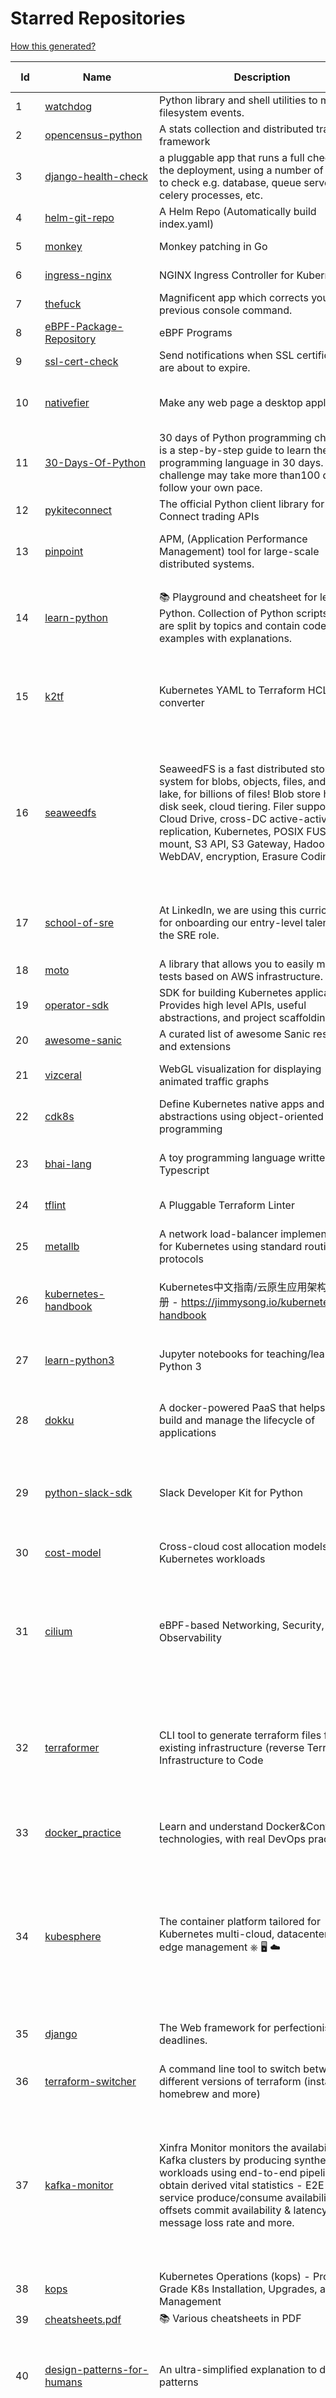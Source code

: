 # Starred Repositories  

[How this generated?](../master/USAGE.md)  

| Id 			| Name			| Description | Star Counts | Topics/Tags   | Last Updated 	|  
| ----------- | ----------- 	| ----------- | ----------- | ----------- 	| -----------   |  
|1|[watchdog](https://github.com/gorakhargosh/watchdog.git)|Python library and shell utilities to monitor filesystem events.|5183||29-12-2021|  
|2|[opencensus-python](https://github.com/census-instrumentation/opencensus-python.git)|A stats collection and distributed tracing framework|610||17-3-2022|  
|3|[django-health-check](https://github.com/KristianOellegaard/django-health-check.git)|a pluggable app that runs a full check on the deployment, using a number of plugins to check e.g. database, queue server, celery processes, etc.|799||18-1-2022|  
|4|[helm-git-repo](https://github.com/yks0000/helm-git-repo.git)|A Helm Repo (Automatically build index.yaml)|1||6-4-2021|  
|5|[monkey](https://github.com/bouk/monkey.git)|Monkey patching in Go|2788||9-12-2019|  
|6|[ingress-nginx](https://github.com/kubernetes/ingress-nginx.git)|NGINX Ingress Controller for Kubernetes|12291|ingress-controller, kubernetes, nginx|18-3-2022|  
|7|[thefuck](https://github.com/nvbn/thefuck.git)|Magnificent app which corrects your previous console command.|67262|python, shell|30-1-2022|  
|8|[eBPF-Package-Repository](https://github.com/l3af-project/eBPF-Package-Repository.git)|eBPF Programs|7||16-3-2022|  
|9|[ssl-cert-check](https://github.com/Matty9191/ssl-cert-check.git)|Send notifications when SSL certificates are about to expire.|543||29-9-2021|  
|10|[nativefier](https://github.com/nativefier/nativefier.git)|Make any web page a desktop application|30061|nodejs, electron, linux, windows, macos, desktop-application|2-3-2022|  
|11|[30-Days-Of-Python](https://github.com/Asabeneh/30-Days-Of-Python.git)|30 days of Python programming challenge is a step-by-step guide to learn the Python programming language in 30 days. This challenge may take more than100 days, follow your own pace. |9135|30-days-of-python, python|17-11-2021|  
|12|[pykiteconnect](https://github.com/zerodha/pykiteconnect.git)|The official Python client library for the Kite Connect trading APIs|657||17-3-2022|  
|13|[pinpoint](https://github.com/pinpoint-apm/pinpoint.git)|APM, (Application Performance Management) tool for large-scale distributed systems. |12062|apm, monitoring, performance, agent, distributed-tracing, tracing|17-3-2022|  
|14|[learn-python](https://github.com/trekhleb/learn-python.git)|📚 Playground and cheatsheet for learning Python. Collection of Python scripts that are split by topics and contain code examples with explanations.|12053|python, python3, learning, programming-language, learning-python, learning-by-doing|12-3-2022|  
|15|[k2tf](https://github.com/sl1pm4t/k2tf.git)|Kubernetes YAML to Terraform HCL converter|681|terraform, kubernetes, yaml, hcl, tool, utility, command-line-tool, converter, hashicorp, hashicorp-terraform|10-1-2022|  
|16|[seaweedfs](https://github.com/chrislusf/seaweedfs.git)|SeaweedFS is a fast distributed storage system for blobs, objects, files, and data lake, for billions of files! Blob store has O(1) disk seek, cloud tiering. Filer supports Cloud Drive, cross-DC active-active replication, Kubernetes, POSIX FUSE mount, S3 API, S3 Gateway, Hadoop, WebDAV, encryption, Erasure Coding.|14049|distributed-storage, distributed-systems, s3, hdfs, fuse, distributed-file-system, hadoop-hdfs, posix, tiered-file-system, kubernetes, replication, object-storage, s3-storage, seaweedfs, erasure-coding, blob-storage, cloud-drive|17-3-2022|  
|17|[school-of-sre](https://github.com/linkedin/school-of-sre.git)|At LinkedIn, we are using this curriculum for onboarding our entry-level talents into the SRE role.|5469|sre, linux, networking, git, python, mysql, nosql, hadoop, system-design, security|5-11-2021|  
|18|[moto](https://github.com/spulec/moto.git)|A library that allows you to easily mock out tests based on AWS infrastructure.|5674|boto, aws, ec2, s3|17-3-2022|  
|19|[operator-sdk](https://github.com/operator-framework/operator-sdk.git)|SDK for building Kubernetes applications. Provides high level APIs, useful abstractions, and project scaffolding.|5495|operator, kubernetes, sdk|16-3-2022|  
|20|[awesome-sanic](https://github.com/mekicha/awesome-sanic.git)|A curated list of awesome Sanic resources and extensions|541||22-1-2022|  
|21|[vizceral](https://github.com/Netflix/vizceral.git)|WebGL visualization for displaying animated traffic graphs|3896|graph, traffic, visualization, webgl, monitoring|20-7-2019|  
|22|[cdk8s](https://github.com/cdk8s-team/cdk8s.git)|Define Kubernetes native apps and abstractions using object-oriented programming|2842||15-3-2022|  
|23|[bhai-lang](https://github.com/DulLabs/bhai-lang.git)|A toy programming language written in Typescript|2595|programming-language, typescript, parser, interpreter, javascript|18-3-2022|  
|24|[tflint](https://github.com/terraform-linters/tflint.git)|A Pluggable Terraform Linter|2955|terraform, tflint, hcl2|7-3-2022|  
|25|[metallb](https://github.com/metallb/metallb.git)|A network load-balancer implementation for Kubernetes using standard routing protocols|4544|kubernetes, bgp, load-balancer, bare-metal, arp, vrrp, keepalived|17-3-2022|  
|26|[kubernetes-handbook](https://github.com/rootsongjc/kubernetes-handbook.git)|Kubernetes中文指南/云原生应用架构实战手册 -  https://jimmysong.io/kubernetes-handbook|9746|kubernetes, cloud-native, service-mesh, handbook, cncf, gitbook, k8s, istio|10-3-2022|  
|27|[learn-python3](https://github.com/jerry-git/learn-python3.git)|Jupyter notebooks for teaching/learning Python 3|4620|teaching-materials, python3, jupyter-notebook, learning-python, python-exercises|2-8-2020|  
|28|[dokku](https://github.com/dokku/dokku.git)|A docker-powered PaaS that helps you build and manage the lifecycle of applications|22503|dokku, paas, heroku, docker, kubernetes, nomad, containers, buildpack, devops|13-3-2022|  
|29|[python-slack-sdk](https://github.com/slackapi/python-slack-sdk.git)|Slack Developer Kit for Python|3361|python, slack, slackapi, asyncio, aiohttp-client, aiohttp, websockets, websocket, websocket-client, socket-mode|3-3-2022|  
|30|[cost-model](https://github.com/kubecost/cost-model.git)|Cross-cloud cost allocation models for Kubernetes workloads|1790|kubernetes, kubecost|14-3-2022|  
|31|[cilium](https://github.com/cilium/cilium.git)|eBPF-based Networking, Security, and Observability|11163|containers, bpf, security, kubernetes, kubernetes-networking, cni, kernel, loadbalancing, monitoring, troubleshooting, xdp, ebpf, k8s, observability, networking|17-3-2022|  
|32|[terraformer](https://github.com/GoogleCloudPlatform/terraformer.git)|CLI tool to generate terraform files from existing infrastructure (reverse Terraform). Infrastructure to Code|6996|cloud, terraform, terraform-configurations, gcp, google-cloud, hcl, golang, infrastructure-as-code, aws, kubernetes|17-3-2022|  
|33|[docker_practice](https://github.com/yeasy/docker_practice.git)|Learn and understand Docker&Container technologies, with real DevOps practice!|20148|docker, book, cloud-computing, container, kubernetes, swarm, mesos, spark, devops, linux|16-3-2022|  
|34|[kubesphere](https://github.com/kubesphere/kubesphere.git)|The container platform tailored for Kubernetes multi-cloud, datacenter, and edge management ⎈ 🖥 ☁️|9170|devops, container-management, k8s, cncf, cloud-native, servicemesh, kubesphere, kubernetes-platform-solution, kubernetes, jenkins, istio, observability, multi-cluster, hacktoberfest|15-3-2022|  
|35|[django](https://github.com/django/django.git)|The Web framework for perfectionists with deadlines.|62946|python, django, web, framework, orm, templates, models, views, apps|18-3-2022|  
|36|[terraform-switcher](https://github.com/warrensbox/terraform-switcher.git)|A command line tool to switch between different versions of terraform  (install with homebrew and more)|858|terraform, go, golang|8-3-2022|  
|37|[kafka-monitor](https://github.com/linkedin/kafka-monitor.git)|Xinfra Monitor monitors the availability of Kafka clusters by producing synthetic workloads using end-to-end pipelines to obtain derived vital statistics - E2E latency, service produce/consume availability, offsets commit availability & latency, message loss rate and more.|1850|kafka-monitor, kafka-cluster, monitor-topic, partition, broker, partition-count, leader, latency, cluster, metrics, kmf, kafka-broker, xinfra-monitor, monitor-single-clusters, reassigns-partition, jmx-metrics, clusters, xinfra, monitor, topic|24-1-2022|  
|38|[kops](https://github.com/kubernetes/kops.git)|Kubernetes Operations (kops) - Production Grade K8s Installation, Upgrades, and Management|13820|kubernetes, go, cncf, containers, kops|18-3-2022|  
|39|[cheatsheets.pdf](https://github.com/qg0/cheatsheets.pdf.git)|📚 Various cheatsheets in PDF|196|||  
|40|[design-patterns-for-humans](https://github.com/kamranahmedse/design-patterns-for-humans.git)|An ultra-simplified explanation to design patterns|32996|design-patterns, architecture, software-engineering, engineering, principles, computer-science||  
|41|[PayloadsAllTheThings](https://github.com/swisskyrepo/PayloadsAllTheThings.git)|A list of useful payloads and bypass for Web Application Security and Pentest/CTF|35768|pentest, payload, bypass, web-application, hacking, vulnerability, bounty, methodology, privilege-escalation, penetration-testing, cheatsheet, security, enumeration, bugbounty, redteam, payloads, hacktoberfest|15-3-2022|  
|42|[miniserve](https://github.com/svenstaro/miniserve.git)|🌟 For when you really just want to serve some files over HTTP right now!|3116|serve, http-server, server, static-files, cli, command-line, command-line-tool||  
|43|[pex](https://github.com/pantsbuild/pex.git)|A library and tool for generating .pex (Python EXecutable) files|2048||15-3-2022|  
|44|[kopf](https://github.com/nolar/kopf.git)|A Python framework to write Kubernetes operators in just a few lines of code|864|kubernetes, kubernetes-operator, kubernetes-operators, python, python3, framework, asyncio, operator, operators, python-framework, kopf, admission-webhook, admission-controller, admission-controllers, operator-framework, kubernetes-concepts|25-12-2021|  
|45|[nuclei](https://github.com/projectdiscovery/nuclei.git)|Fast and customizable vulnerability scanner based on simple YAML based DSL.|7368|cve-scanner, subdomain-takeover, nuclei-engine, vulnerability-detection, vulnerability-assessment, vulnerability-scanner, security, attack-surface, security-scanner|3-3-2022|  
|46|[charts](https://github.com/helm/charts.git)|⚠️(OBSOLETE) Curated applications for Kubernetes|15381|kubernetes, charts, helm|21-12-2021|  
|47|[silver-surfer](https://github.com/devtron-labs/silver-surfer.git)|An OpenSource project to check ApiVersion compatibility and provide Migration path for Kubernetes objects when upgrading Kubernetes to latest versions.|131|kubernetes, silver-surfer, kubedd, open-source, golang, hacktoberfest|29-10-2021|  
|48|[dapr](https://github.com/dapr/dapr.git)|Dapr is a portable, event-driven, runtime for building distributed applications across cloud and edge.|17268|microservices, microservice, kubernetes, sidecar, state-management, event-driven, pubsub, serverless, containers|17-3-2022|  
|49|[gitops-engine](https://github.com/argoproj/gitops-engine.git)|Democratizing GitOps|1296|gitops, kubernetes, continuous-deployment|16-3-2022|  
|50|[flask](https://github.com/pallets/flask.git)|The Python micro framework for building web applications.|58331|python, flask, wsgi, web-framework, werkzeug, jinja, pallets|15-3-2022|  
|51|[project-layout](https://github.com/golang-standards/project-layout.git)|Standard Go Project Layout|30257|go, golang, project-template, standards, project-structure|22-8-2021|  
|52|[oss-fuzz](https://github.com/google/oss-fuzz.git)|OSS-Fuzz - continuous fuzzing for open source software.|7199|fuzzing, security, stability, oss-fuzz, fuzz-testing, vulnerabilities|17-3-2022|  
|53|[starred-repo-toc](https://github.com/yks0000/starred-repo-toc.git)|Generates Markdown table for all Starred Repositories by a GitHub user.|4|starred-repositories, starred|18-3-2022|  
|54|[linux](https://github.com/torvalds/linux.git)|Linux kernel source tree|128743||17-3-2022|  
|55|[crouton](https://github.com/dnschneid/crouton.git)|Chromium OS Universal Chroot Environment|8036|chroot, shell, crouton, minecraft, ubuntu, debian, kali, linux, chromeos|11-1-2022|  
|56|[pycryptodome](https://github.com/Legrandin/pycryptodome.git)|A self-contained cryptographic library for Python|1942|cryptography, security, python|7-3-2022|  
|57|[wrk](https://github.com/wg/wrk.git)|Modern HTTP benchmarking tool|31517||7-2-2021|  
|58|[benten](https://github.com/intuit/benten.git)|Chatbot Development Framework (with Slack integration for Jira and Jenkins)|126|||  
|59|[http2smugl](https://github.com/neex/http2smugl.git)|-|419||10-11-2021|  
|60|[vector](https://github.com/Netflix/vector.git)|Vector is an on-host performance monitoring framework which exposes hand picked high resolution metrics to every engineer’s browser.|3582||10-10-2020|  
|61|[GolangTraining](https://github.com/GoesToEleven/GolangTraining.git)|Training for Golang (go language)|7975||4-12-2018|  
|62|[atlas](https://github.com/Netflix/atlas.git)|In-memory dimensional time series database.|3073||18-3-2022|  
|63|[GoCasts](https://github.com/StephenGrider/GoCasts.git)|Companion Repo to https://www.udemy.com/go-the-complete-developers-guide/|1570||25-8-2017|  
|64|[spinner](https://github.com/briandowns/spinner.git)|Go (golang) package with 90 configurable terminal spinner/progress indicators.|1718|go, golang, spinner, statusbar, cli, terminal, terminal-ui, progress-bar, progressbar, indicator|13-2-2022|  
|65|[sanic](https://github.com/sanic-org/sanic.git)|Next generation Python web server/framework   Build fast. Run fast.|15932|python, framework, asyncio, api-server, web, web-server, web-framework, asgi, sanic||  
|66|[DataStructures-Algorithms](https://github.com/rachitiitr/DataStructures-Algorithms.git)|The best library for implementation of all Data Structures and Algorithms - Trees + Graph Algorithms too!|2200|algorithms, data-structures, interview-prep, interview-preparation, competitive-programming, cpp, cpp-library, leetcode, leetcode-solutions|13-6-2021|  
|67|[brackets](https://github.com/adobe/brackets.git)|An open source code editor for the web, written in JavaScript, HTML and CSS.|33677|||  
|68|[wtfpython](https://github.com/satwikkansal/wtfpython.git)|What the f*ck Python? 😱|28415|python, wats, snippets, wtf, gotchas, documentation, pitfalls, interview-questions, python-interview-questions||  
|69|[nocode](https://github.com/kelseyhightower/nocode.git)|The best way to write secure and reliable applications. Write nothing; deploy nowhere.|51982||21-1-2020|  
|70|[og-aws](https://github.com/open-guides/og-aws.git)|📙 Amazon Web Services — a practical guide|30972|||  
|71|[grumpy](https://github.com/giantswarm/grumpy.git)|Kubernetes Validation Admission Controller example|20||24-7-2020|  
|72|[tokei](https://github.com/XAMPPRocky/tokei.git)|Count your code, quickly.|6327|tokei, cloc, badge, rust, windows, linux, macos, statistics, code, cli||  
|73|[terraform-aws-devops](https://github.com/antonbabenko/terraform-aws-devops.git)|Info about many of my Terraform, AWS, and DevOps projects.|271|terraform, infrastructure-as-code, aws, aws-community, antonbabenko|21-12-2021|  
|74|[sre-interview-prep-guide](https://github.com/mxssl/sre-interview-prep-guide.git)|Site Reliability Engineer Interview Preparation Guide|2777|study, preparation, sre, sre-interview, interview-preparation, site-reliability-engineer||  
|75|[github-cheat-sheet](https://github.com/tiimgreen/github-cheat-sheet.git)|A list of cool features of Git and GitHub.|33976|awesome, awesome-list, list, github, git|6-10-2020|  
|76|[python-patterns](https://github.com/faif/python-patterns.git)|A collection of design patterns/idioms in Python|30950|python, idioms, design-patterns|19-2-2022|  
|77|[tldr](https://github.com/tldr-pages/tldr.git)|📚 Collaborative cheatsheets for console commands|37658|shell, man-page, tldr, manpages, documentation, cheatsheets, terminal, command-line, console, examples, help, manual, hacktoberfest||  
|78|[ksonnet](https://github.com/ksonnet/ksonnet.git)|A CLI-supported framework that streamlines writing and deployment of Kubernetes configurations to multiple clusters.|1153||5-2-2019|  
|79|[kind](https://github.com/kubernetes-sigs/kind.git)|Kubernetes IN Docker - local clusters for testing Kubernetes|9463|k8s-sig-testing, kubernetes, kubeadm, golang, docker, podman|18-3-2022|  
|80|[nicstat](https://github.com/scotte/nicstat.git)|Fork of https://sourceforge.net/projects/nicstat/ to fix bugs|54||9-5-2018|  
|81|[awesome-awesomeness](https://github.com/bayandin/awesome-awesomeness.git)|A curated list of awesome awesomeness|28660|||  
|82|[argoproj](https://github.com/argoproj/argoproj.git)|Common project repo for all Argo Projects|256||16-3-2022|  
|83|[auto](https://github.com/intuit/auto.git)|Generate releases based on semantic version labels on pull requests.|1620|release, auto-release, github, slack, jira, releases, publishing, hack, hacktoberfest|17-3-2022|  
|84|[awless](https://github.com/wallix/awless.git)|A Mighty CLI for AWS|4827|aws, cli, cloud, aws-cli, cloud-management, awless, golang, devops, devops-tools|10-12-2018|  
|85|[k3s](https://github.com/k3s-io/k3s.git)|Lightweight Kubernetes|19433|kubernetes, k8s|17-3-2022|  
|86|[terraform-best-practices](https://github.com/antonbabenko/terraform-best-practices.git)|Terraform best practices (available in en, fr, es, id, and other languages)|1246|terraform, terraform-configurations, best-practices, free, terraform-modules, ebook||  
|87|[professional-services](https://github.com/GoogleCloudPlatform/professional-services.git)|Common solutions and tools developed by Google Cloud's Professional Services team|2048|google-cloud-platform, google-cloud-dataflow, google-cloud-ml, google-cloud-compute, gke, bigquery, solutions, tools, examples|16-3-2022|  
|88|[x509-certificate-exporter](https://github.com/enix/x509-certificate-exporter.git)|A Prometheus exporter to monitor x509 certificates expiration in Kubernetes clusters or standalone|213|prometheus-exporter, kubernetes, monitoring-tool, certificates, expiration-monitoring, dashboard, grafana-dashboard, certificates-focusing, alert||  
|89|[kubernetes-the-hard-way](https://github.com/kelseyhightower/kubernetes-the-hard-way.git)|Bootstrap Kubernetes the hard way on Google Cloud Platform. No scripts.|30438|||  
|90|[terraform-multi-account](https://github.com/inovex/terraform-multi-account.git)|Some example how toadress multiple aws accounts with Terraform|20|||  
|91|[octant](https://github.com/vmware-tanzu/octant.git)|Highly extensible platform for developers to better understand the complexity of Kubernetes clusters.|5742|golang, octant, kubernetes-clusters, go, kubernetes|24-2-2022|  
|92|[FlameGraph](https://github.com/brendangregg/FlameGraph.git)|Stack trace visualizer|12663||31-8-2021|  
|93|[skaffold](https://github.com/GoogleContainerTools/skaffold.git)|Easy and Repeatable Kubernetes Development|12584|kubernetes, developer-tools, docker, containers|17-3-2022|  
|94|[influxdb](https://github.com/influxdata/influxdb.git)|Scalable datastore for metrics, events, and real-time analytics|23178|influxdb, monitoring, database, time-series, metrics, go, react|17-3-2022|  
|95|[terraform-cdk](https://github.com/hashicorp/terraform-cdk.git)|Define infrastructure resources using programming constructs and provision them using HashiCorp Terraform|3328|terraform, cdk, cdktf|17-3-2022|  
|96|[cli](https://github.com/snyk/cli.git)|Snyk CLI scans and monitors your projects for security vulnerabilities.|3833|security, monitor, snyk, vulnerabilities|18-3-2022|  
|97|[terraform-course](https://github.com/wardviaene/terraform-course.git)|Course files for my Udemy course about Terraform|1257|||  
|98|[dailybot](https://github.com/sapumar/dailybot.git)|Simple telegram bot to remind about the daily stand up|8|bot, daily-standup, standup-meetings, standup, standupbot|23-12-2021|  
|99|[containerd](https://github.com/containerd/containerd.git)|An open and reliable container runtime|10540|containerd, oci, containers, docker, cncf, cri, kubernetes, hacktoberfest|18-3-2022|  
|100|[python-telegram-bot](https://github.com/python-telegram-bot/python-telegram-bot.git)|We have made you a wrapper you can't refuse|17940|python, telegram, bot, chatbot, framework, hacktoberfest||  
|101|[awesome-sre](https://github.com/dastergon/awesome-sre.git)|A curated list of Site Reliability and Production Engineering resources.|8078|site-reliability-engineering, production, availability, monitoring, post-mortem, reliability-engineering, capacity-planning, service-level-agreement, scalability, reliability, alerting, on-call, site-reliability, postmortem, incident-response, sre, awesome, awesome-list, devops, list||  
|102|[truffleHog](https://github.com/trufflesecurity/truffleHog.git)|Searches through git repositories for high entropy strings and secrets, digging deep into commit history|6432|entropy, secret, entropy-checks, regex, trufflehog||  
|103|[rook](https://github.com/rook/rook.git)|Storage Orchestration for Kubernetes|9677|storage, kubernetes, ceph, storage-cluster, docker, cloud-native, etcd, cncf|17-3-2022|  
|104|[learn-regex](https://github.com/ziishaned/learn-regex.git)|Learn regex the easy way|40821|regex, regular-expression, learn-regex||  
|105|[kubeflow](https://github.com/kubeflow/kubeflow.git)|Machine Learning Toolkit for Kubernetes|11317|ml, kubernetes, minikube, tensorflow, notebook, google-kubernetes-engine, jupyter, machine-learning, kubeflow|9-3-2022|  
|106|[redis-datasets](https://github.com/redis-developer/redis-datasets.git)|A Curated List of Sample Redis Datasets|31|dataset, sample-dataset, redis-modules, redis-datasets|6-12-2021|  
|107|[microservices-demo](https://github.com/GoogleCloudPlatform/microservices-demo.git)|Sample cloud-native application with 10 microservices showcasing Kubernetes, Istio, gRPC and OpenCensus.|11840|kubernetes, grpc, istio, opencensus, gke, skaffold, sample-application, google-cloud, samples|17-3-2022|  
|108|[kubewatch](https://github.com/bitnami-labs/kubewatch.git)|Watch k8s events and trigger Handlers|2380|golang, kubernetes, slack|3-3-2022|  
|109|[lens](https://github.com/lensapp/lens.git)|Lens - The way the world runs Kubernetes|17214|kubernetes, kubernetes-ui, kubernetes-dashboard, cloud-native, devops, containers|17-3-2022|  
|110|[awesome-courses](https://github.com/prakhar1989/awesome-courses.git)|:books: List of awesome university courses for learning Computer Science!|39518|computer-science, courses, awesome-list, awesome||  
|111|[minikube](https://github.com/kubernetes/minikube.git)|Run Kubernetes locally|23529|minikube, kubernetes, cluster, containers, go, cncf|16-3-2022|  
|112|[arrow](https://github.com/arrow-py/arrow.git)|🏹 Better dates & times for Python|7796|python, arrow, datetime, date, time, timestamp, timezones, hacktoberfest|18-2-2022|  
|113|[chaos-mesh](https://github.com/chaos-mesh/chaos-mesh.git)|A Chaos Engineering Platform for Kubernetes.|4599|chaos, chaos-engineering, chaos-testing, kubernetes, operator, golang, microservice, site-reliability-engineering, fault-injection, cncf, cloud-native, chaos-mesh, chaos-experiments, crd, hacktoberfest|17-3-2022|  
|114|[flask-app-on-azure-functions](https://github.com/Azure-Samples/flask-app-on-azure-functions.git)|A sample to run a Flask app on Azure Functions|1||18-2-2022|  
|115|[portainer](https://github.com/portainer/portainer.git)|Making Docker and Kubernetes management easy.|21106|docker, docker-swarm, ui, docker-deployment, docker-compose, docker-container, docker-image, portainer, docker-ui, dockerfile, moby, hacktoberfest, kubernetes|17-3-2022|  
|116|[flower](https://github.com/mher/flower.git)|Real-time monitor and web admin for Celery distributed task queue|5131|celery, task-queue, monitoring, administration, workers, rabbitmq, redis, python, asynchronous||  
|117|[jsonnet](https://github.com/google/jsonnet.git)|Jsonnet - The data templating language|5409|jsonnet, configuration, config, functional, json|3-3-2022|  
|118|[azure-monitor-opencensus-python](https://github.com/Azure-Samples/azure-monitor-opencensus-python.git)|Sample repository demonstrating Azure Monitor exporters for Opencensus Python|13||15-11-2021|  
|119|[ms-identity-python-webapi-azurefunctions](https://github.com/Azure-Samples/ms-identity-python-webapi-azurefunctions.git)|Python Azure Function Web API secured by Azure AD|15||4-2-2021|  
|120|[kustomize](https://github.com/kubernetes-sigs/kustomize.git)|Customization of kubernetes YAML configurations|8163|k8s-sig-cli, hacktoberfest|17-3-2022|  
|121|[sops](https://github.com/mozilla/sops.git)|Simple and flexible tool for managing secrets|9300|security, secret-distribution, devops, aws, pgp, gcp, secret-management, azure, sops||  
|122|[authelia](https://github.com/authelia/authelia.git)|The Single Sign-On Multi-Factor portal for web apps|12374|totp, u2f, ldap, nginx, sso-authentication, yubikey, two-factor-authentication, docker, cookie, kubernetes, sso, multifactor, push-notifications, traefik, mfa, two-factor, authentication, security, golang, 2fa|17-3-2022|  
|123|[cruise-control](https://github.com/linkedin/cruise-control.git)|Cruise-control is the first of its kind to fully automate the dynamic workload rebalance and self-healing of a Kafka cluster. It provides great value to Kafka users by simplifying the operation of Kafka clusters.|2111|kafka, cluster-management, self-healing|11-3-2022|  
|124|[teleport](https://github.com/gravitational/teleport.git)|Certificate authority and access plane for SSH, Kubernetes, web apps, databases and desktops|11218|ssh, go, bastion, teleport-binaries, certificate, golang, cluster, teleport, firewall, security, jumpserver, rbac, audit, pam, kubernetes, kubernetes-access, firewalls, database-access, postgres, rdp|18-3-2022|  
|125|[udemy-downloader-gui](https://github.com/FaisalUmair/udemy-downloader-gui.git)|A desktop application for downloading Udemy Courses|5604|electron, nodejs, udemy, udemy-dl, udemy-downloader-gui, windows, mac, macos, linux, downloader|11-8-2020|  
|126|[kube2iam](https://github.com/jtblin/kube2iam.git)|kube2iam  provides different AWS IAM roles for pods running on Kubernetes|1797|kubernetes, aws|1-3-2022|  
|127|[flask-celery-example](https://github.com/miguelgrinberg/flask-celery-example.git)|This repository contains the example code for my blog article Using Celery with Flask.|1043||12-9-2021|  
|128|[cheat.sh](https://github.com/chubin/cheat.sh.git)|the only cheat sheet you need|28459|cheatsheet, curl, terminal, command-line, cli, examples, documentation, help, tldr, hacktoberfest2021|1-1-2022|  
|129|[guacamole-server](https://github.com/apache/guacamole-server.git)|Mirror of Apache Guacamole Server|2043|guacamole, c, network-client, java, network-server, javascript||  
|130|[strimzi-kafka-operator](https://github.com/strimzi/strimzi-kafka-operator.git)|Apache Kafka running on Kubernetes|3031|kafka, kubernetes, openshift, docker, messaging, enmasse, kafka-connect, kafka-streams, data-streaming, data-stream, data-streams, kubernetes-operator, kubernetes-controller|17-3-2022|  
|131|[linkedin-skill-assessments-quizzes](https://github.com/Ebazhanov/linkedin-skill-assessments-quizzes.git)|Full reference of LinkedIn answers 2022 for skill assessments (aws-lambda, rest-api, javascript, react, git, html, jquery, mongodb, java, Go, python, machine-learning, power-point) linkedin excel test lösungen, linkedin machine learning test LinkedIn test questions and answers |11864|linkedin, quiz-questions, answers, assessment, quiz, linkedin-questions, free, hacktoberfest, hacktoberfest2020, exam, skills, hacktoberfest2021, golang, 2022|18-3-2022|  
|132|[frp](https://github.com/fatedier/frp.git)|A fast reverse proxy to help you expose a local server behind a NAT or firewall to the internet.|54181|proxy, reverse-proxy, tunnel, nat, go, firewall, frp, expose, http-proxy|17-3-2022|  
|133|[python-concurrency](https://github.com/volker48/python-concurrency.git)|Code examples from my toptal engineering blog article|140|python, python-concurrency, asyncio, multiprocessing||  
|134|[kubespray](https://github.com/kubernetes-sigs/kubespray.git)|Deploy a Production Ready Kubernetes Cluster|11994|kubernetes-cluster, ansible, kubernetes, high-availability, bare-metal, gce, aws, kubespray, k8s-sig-cluster-lifecycle, hacktoberfest|18-3-2022|  
|135|[checkov](https://github.com/bridgecrewio/checkov.git)|Prevent cloud misconfigurations during build-time for Terraform, CloudFormation, Kubernetes, Serverless framework and other infrastructure-as-code-languages with Checkov by Bridgecrew.|3914|terraform, static-analysis, aws, gcp, azure, aws-security, azure-security, gcp-security, cloudformation, scans, compliance, kubernetes, kubernetes-security, devsecops, helm-charts, policy-as-code, infrastructure-as-code, devops, terraform-security, hacktoberfest|18-3-2022|  
|136|[azure-sdk-for-python](https://github.com/Azure/azure-sdk-for-python.git)|This repository is for active development of the Azure SDK for Python. For consumers of the SDK we recommend visiting our public developer docs at https://docs.microsoft.com/python/azure/ or our versioned developer docs at https://azure.github.io/azure-sdk-for-python. |2578|python, azure, azure-sdk||  
|137|[vscode](https://github.com/microsoft/vscode.git)|Visual Studio Code|129028|editor, electron, visual-studio-code, typescript, microsoft|18-3-2022|  
|138|[kong](https://github.com/Kong/kong.git)|🦍 The Cloud-Native API Gateway |31464|api-gateway, nginx, luajit, microservices, api-management, serverless, apis, iot, consul, docker, reverse-proxy, cloud-native, microservice, kong, devops, servicecontrol, kubernetes, kubernetes-ingress-controller, kubernetes-ingress||  
|139|[python-docs-samples](https://github.com/GoogleCloudPlatform/python-docs-samples.git)|Code samples used on cloud.google.com|5473|python, samples|18-3-2022|  
|140|[recommenders](https://github.com/microsoft/recommenders.git)|Best Practices on Recommendation Systems|12615|machine-learning, recommender, ranking, deep-learning, python, jupyter-notebook, recommendation-algorithm, rating, operationalization, kubernetes, azure, microsoft, recommendation-system, recommendation-engine, recommendation, data-science, tutorial, artificial-intelligence|16-3-2022|  
|141|[face_recognition](https://github.com/ageitgey/face_recognition.git)|The world's simplest facial recognition api for Python and the command line|43507|machine-learning, face-detection, face-recognition, python|14-6-2021|  
|142|[awesome-cheatsheets](https://github.com/LeCoupa/awesome-cheatsheets.git)|👩‍💻👨‍💻 Awesome cheatsheets for popular programming languages, frameworks and development tools. They include everything you should know in one single file.|27499|cheatsheets, javascript, bash, nodejs, cheatsheet, database, language, frontend, backend, feathersjs, redis, vuejs, vim, django, programming-language, xcode, php, docker, kubernetes, sailsjs|6-3-2022|  
|143|[telegram-bot-heroku-deploy](https://github.com/AnshumanFauzdar/telegram-bot-heroku-deploy.git)|Detailed guide to initially deploy a simple telegram python bot to heroku|34|heroku-app, telegram-bot, telegram, deploy, hacktoberfest|5-2-2022|  
|144|[fastapi](https://github.com/tiangolo/fastapi.git)|FastAPI framework, high performance, easy to learn, fast to code, ready for production|43037|python, json, swagger-ui, redoc, starlette, openapi, api, openapi3, framework, async, asyncio, uvicorn, python3, python-types, pydantic, json-schema, fastapi, swagger, rest, web|17-3-2022|  
|145|[shiv](https://github.com/linkedin/shiv.git)|shiv is a command line utility for building fully self contained Python zipapps as outlined in PEP 441, but with all their dependencies included.|1390||24-1-2022|  
|146|[awesome-argo](https://github.com/terrytangyuan/awesome-argo.git)|A curated list of awesome projects and resources related to Argo (a CNCF hosted project)|547|awesome, awesome-list, awesome-lists, argocd, argo-workflows, argo-events, argo-rollouts, machine-learning, workflow-engine, workflow-management, infrastructure-as-code, continuous-delivery, cloud-native, kubernetes, cncf, gitops, workflow-orchestration, devops, mlops, argo|15-3-2022|  
|147|[ecs-refarch-service-discovery](https://github.com/awslabs/ecs-refarch-service-discovery.git)|An EC2 Container Service Reference Architecture for providing Service Discovery to containers using CloudWatch Events, Lambda and Route 53 private hosted zones. |438||25-7-2016|  
|148|[landscape](https://github.com/cncf/landscape.git)|🌄The Cloud Native Interactive Landscape filters and sorts hundreds of projects and products, and shows details including GitHub stars, funding or market cap, first and last commits, contributor counts, headquarters location, and recent tweets.|8155|cloud-native, landscape, cncf, svg, logo, serverless, crunchbase|18-3-2022|  
|149|[git-standup](https://github.com/kamranahmedse/git-standup.git)|Recall what you did on the last working day. Psst! or be nosy and find what someone else in your team did ;-)|7111|standup, git-standup, agile, meeting, git, git-addons, git-|30-9-2021|  
|150|[interview](https://github.com/mission-peace/interview.git)|Interview questions|10284||30-7-2018|  
|151|[what-happens-when](https://github.com/alex/what-happens-when.git)|An attempt to answer the age old interview question "What happens when you type google.com into your browser and press enter?"|33356||8-2-2022|  
|152|[kubetools](https://github.com/collabnix/kubetools.git)|Kubetools - Curated List of Kubernetes Tools|455|hacktoberfest, hacktoberfest2020, kubernetes, helm, helmpack, helmcharts, jenkins, iot, monitoring, monitoring-tool, prometheus, thanos, grafana, kubernetes-clusters, kubernetes-operational, kubernetes-resource, k8s-cluster, kubernetes-cli||  
|153|[perf-tools](https://github.com/brendangregg/perf-tools.git)|Performance analysis tools based on Linux perf_events (aka perf) and ftrace|8136||14-1-2020|  
|154|[pipeline](https://github.com/tektoncd/pipeline.git)|A cloud-native Pipeline resource.|6950|tekton, pipeline, kubernetes, cdf, hacktoberfest|17-3-2022|  
|155|[terraform](https://github.com/hashicorp/terraform.git)|Terraform enables you to safely and predictably create, change, and improve infrastructure. It is an open source tool that codifies APIs into declarative configuration files that can be shared amongst team members, treated as code, edited, reviewed, and versioned.|31663|graph, infrastructure-as-code, terraform, cloud, cloud-management|17-3-2022|  
|156|[requests](https://github.com/psf/requests.git)|A simple, yet elegant, HTTP library.|47074|python, http, forhumans, requests, python-requests, client, humans, cookies|26-2-2022|  
|157|[octodns](https://github.com/octodns/octodns.git)|Tools for managing DNS across multiple providers|2146|dns, workflow, infrastructure-as-code||  
|158|[diagrams](https://github.com/mingrammer/diagrams.git)|:art: Diagram as Code for prototyping cloud system architectures|16360|diagram, diagram-as-code, architecture, graphviz|9-2-2022|  
|159|[katib](https://github.com/kubeflow/katib.git)|Repository for hyperparameter tuning|1155|||  
|160|[grequests](https://github.com/spyoungtech/grequests.git)|Requests + Gevent = <3|3983||26-1-2022|  
|161|[schedule](https://github.com/dbader/schedule.git)|Python job scheduling for humans.|9485|||  
|162|[ngrok](https://github.com/inconshreveable/ngrok.git)|Introspected tunnels to localhost|21476|||  
|163|[request](https://github.com/request/request.git)|🏊🏾 Simplified HTTP request client.|25424|||  
|164|[awesome-python-applications](https://github.com/mahmoud/awesome-python-applications.git)|💿 Free software that works great, and also happens to be open-source Python. |13500|python, application, video, audio, graphics, gui, productivity, education, science, game|11-10-2021|  
|165|[linkerd2](https://github.com/linkerd/linkerd2.git)|Ultralight, security-first service mesh for Kubernetes. Main repo for Linkerd 2.x.|8208|service-mesh, rust, golang, kubernetes, linkerd, cloud-native|17-3-2022|  
|166|[gitui](https://github.com/extrawurst/gitui.git)|Blazing 💥 fast terminal-ui for git written in rust 🦀|7536|rust, tui, terminal, git, command-line-tool, command-line-interface, async, hacktoberfest, bash||  
|167|[lazydocker](https://github.com/jesseduffield/lazydocker.git)|The lazier way to manage everything docker|21980|||  
|168|[Depix](https://github.com/beurtschipper/Depix.git)|Recovers passwords from pixelized screenshots|21943||16-2-2022|  
|169|[Python-Sample-Application](https://github.com/uber/Python-Sample-Application.git)|-|354||9-3-2015|  
|170|[every-programmer-should-know](https://github.com/mtdvio/every-programmer-should-know.git)|A collection of (mostly) technical things every software developer should know about|52576|cc-by, computer-science, educational, novice, collection|19-4-2021|  
|171|[engineering-blogs](https://github.com/kilimchoi/engineering-blogs.git)|A curated list of engineering blogs|21016|engineering-blogs, tech, programming-blogs, software-development, lists||  
|172|[gotty](https://github.com/yudai/gotty.git)|Share your terminal as a web application|16298|tty, terminal, browser, web, go, websocket, javascript, typescript|13-12-2017|  
|173|[bitcoin](https://github.com/bitcoin/bitcoin.git)|Bitcoin Core integration/staging tree|62491|bitcoin, c-plus-plus, p2p, cryptocurrency, cryptography||  
|174|[geeksforgeeks.pdf](https://github.com/dufferzafar/geeksforgeeks.pdf.git)|Topic wise PDFs of Geeks for Geeks articles. (Last updated in October 2018)|486|||  
|175|[nginx-module-vts](https://github.com/vozlt/nginx-module-vts.git)|Nginx virtual host traffic status module|2578|c, nginx, nginx-module, nginx-vhost-traffic-status, vozlt-nginx-modules, monitoring||  
|176|[gotty](https://github.com/sorenisanerd/gotty.git)|Share your terminal as a web application|1496||12-1-2022|  
|177|[30-Days-of-Code](https://github.com/xeoneux/30-Days-of-Code.git)|👨‍💻 30 Days of Code by HackerRank Solutions in C++, C#, F#, Go, Java, JavaScript, Python, Ruby, Swift & TypeScript. PRs Welcome! 😄|659|hackerrank, java, swift, python, csharp, fsharp, cplusplus, solutions, 30, days, of, code, typescript, go, ruby, kotlin, javascript|11-12-2021|  
|178|[python-cheatsheet](https://github.com/gto76/python-cheatsheet.git)|Comprehensive Python Cheatsheet|28323|cheatsheet, python, reference, python-cheatsheet||  
|179|[dotfiles](https://github.com/bbkane/dotfiles.git)|Configs for apps I care about|18|dotfiles, zsh, neovim, vscode, git, sqlite, sqlite3|2-3-2022|  
|180|[boulder](https://github.com/letsencrypt/boulder.git)|An ACME-based certificate authority, written in Go. |4194|boulder, go, acme, certificate-authority, tls, lets-encrypt, ca, pki, rfc8555||  
|181|[archivy](https://github.com/archivy/archivy.git)|Archivy is a self-hosted knowledge repository that allows you to safely preserve useful content that contributes to your own personal, searchable and extendable wiki.|2823|elasticsearch, knowledge, productivity, python, knowledge-base, note-taking, digital-brain, cli, hacktoberfest||  
|182|[python](https://github.com/kubernetes-client/python.git)|Official Python client library for kubernetes|4644|kubernetes, client-python, k8s, library, k8s-sig-api-machinery|16-3-2022|  
|183|[ultimate-go](https://github.com/hoanhan101/ultimate-go.git)|The Ultimate Go Study Guide|14768|golang, computer-systems, programming, ebook, study-guide|17-9-2021|  
|184|[managers-playbook](https://github.com/ksindi/managers-playbook.git)|:book: Heuristics for effective management|4790|management, one-on-ones, feedback, advice, coaching, meetings, decision-making|3-8-2021|  
|185|[gitbook](https://github.com/GitbookIO/gitbook.git)|📝 Modern documentation format and toolchain using Git and Markdown|24531|||  
|186|[leveldb](https://github.com/google/leveldb.git)|LevelDB is a fast key-value storage library written at Google that provides an ordered mapping from string keys to string values.|28683|||  
|187|[faas](https://github.com/openfaas/faas.git)|OpenFaaS - Serverless Functions Made Simple|21250|functions-as-a-service, functions, lambda, serverless, prometheus, kubernetes, k8s, serverless-functions, paas, gitops, faas, docker, golang, nodejs||  
|188|[free-programming-books](https://github.com/EbookFoundation/free-programming-books.git)|:books: Freely available programming books|226709|education, books, list, resource, hacktoberfest||  
|189|[ytfzf](https://github.com/pystardust/ytfzf.git)|A posix script to find and watch youtube videos from the terminal. (Without API)|2454|youtube, cli, terminal, posix, fzf, dmenu, ueberzug|23-2-2022|  
|190|[htmlq](https://github.com/mgdm/htmlq.git)|Like jq, but for HTML.|5660||3-1-2022|  
|191|[iris](https://github.com/kataras/iris.git)|The fastest HTTP/2 Go Web Framework. AWS Lambda, gRPC, MVC, Unique Router, Websockets, Sessions, Test suite, Dependency Injection and more. A true successor of expressjs and laravel   谢谢 https://github.com/kataras/iris/issues/1329  |21997|go, performance, iris, web-framework, mvc, golang||  
|192|[mattermost-server](https://github.com/mattermost/mattermost-server.git)|Mattermost is an open source platform for secure collaboration across the entire software development lifecycle.|22337|collaboration, mattermost, golang, react-native, hacktoberfest||  
|193|[bat](https://github.com/sharkdp/bat.git)|A cat(1) clone with wings.|33018|command-line, tool, syntax-highlighting, git, terminal, cli, rust, hacktoberfest|7-3-2022|  
|194|[swagger-ui](https://github.com/swagger-api/swagger-ui.git)|Swagger UI is a collection of HTML, JavaScript, and CSS assets that dynamically generate beautiful documentation from a Swagger-compliant API.|21720|swagger, swagger-ui, swagger-api, swagger-js, rest, rest-api, openapi-specification, oas, openapi, openapi3, hacktoberfest||  
|195|[howdoi](https://github.com/gleitz/howdoi.git)|instant coding answers via the command line|9355|||  
|196|[opencv](https://github.com/opencv/opencv.git)|Open Source Computer Vision Library|60318|opencv, c-plus-plus, computer-vision, deep-learning, image-processing|17-3-2022|  
|197|[MQTT-Explorer](https://github.com/thomasnordquist/MQTT-Explorer.git)|An all-round MQTT client that provides a structured topic overview|1671|mqtt, mqtt-explorer, homeautomation, mqtt-client, mqtt-smarthome, mqtt-tool||  
|198|[iris](https://github.com/linkedin/iris.git)|Iris is a highly configurable and flexible service for paging and messaging.|660|paging, escalation, messaging, automation|2-3-2022|  
|199|[python-guide](https://github.com/realpython/python-guide.git)|Python best practices guidebook, written for humans. |24466|python, guide, book, kennethreitz||  
|200|[labs](https://github.com/docker/labs.git)|This is a collection of tutorials for learning how to use Docker with various tools. Contributions welcome.|10625|docker-tutorial, lab, swarm, docker, docker-compose, swarm-mode, orchestration, windows, dotnet, java, security, containers||  
|201|[halo](https://github.com/manrajgrover/halo.git)|💫 Beautiful spinners for terminal, IPython and Jupyter|2567|halo, spinner, python, jupyter, ora, ipython, async||  
|202|[sqlc](https://github.com/kyleconroy/sqlc.git)|Generate type-safe code from SQL|4968|go, postgresql, sql, orm, code-generator, mysql, python, kotlin|17-3-2022|  
|203|[awesome-macOS](https://github.com/iCHAIT/awesome-macOS.git)|  A curated list of awesome applications, softwares, tools and shiny things for macOS.|12799|macos, mac, awesome-list, apple, awesome-lists, awesome, list|4-2-2022|  
|204|[http-api-design](https://github.com/interagent/http-api-design.git)|HTTP API design guide extracted from work on the Heroku Platform API|13544||18-11-2021|  
|205|[osquery](https://github.com/osquery/osquery.git)|SQL powered operating system instrumentation, monitoring, and analytics.|18735|security, monitoring, intrusion-detection, sql, hacktoberfest||  
|206|[troposphere](https://github.com/cloudtools/troposphere.git)|troposphere - Python library to create AWS CloudFormation descriptions|4646|aws-cloudformation, cloudformation, python, python3, troposphere|18-3-2022|  
|207|[devops-exercises](https://github.com/bregman-arie/devops-exercises.git)|Linux, Jenkins, AWS, SRE, Prometheus, Docker, Python, Ansible, Git, Kubernetes, Terraform, OpenStack, SQL, NoSQL, Azure, GCP, DNS, Elastic, Network, Virtualization. DevOps Interview Questions|21727|devops, aws, linux, ansible, python, docker, prometheus, containers, git, kubernetes, interview, interview-questions, terraform, azure, openstack, sql, coding, sre, production-engineer||  
|208|[ImHex](https://github.com/WerWolv/ImHex.git)|🔍 A Hex Editor for Reverse Engineers, Programmers and people who value their retinas when working at 3 AM.|12333|hex-editor, reverse-engineering, ips, ips32, pattern-highlighting, dear-imgui, disassembler, analyzer, mathematical-evaluator, pattern-language, dark-mode, nodes, data-processor, hacktoberfest|17-3-2022|  
|209|[serverless](https://github.com/serverless/serverless.git)|⚡ Serverless Framework – Build web, mobile and IoT applications with serverless architectures using AWS Lambda, Azure Functions, Google CloudFunctions & more! – |42337|serverless, serverless-framework, serverless-architectures, aws-lambda, google-cloud-functions, azure-functions, aws, microservice, aws-dynamodb||  
|210|[awesome-kubernetes](https://github.com/ramitsurana/awesome-kubernetes.git)|A curated list for awesome kubernetes sources :ship::tada:|12572|kubernetes, minikube, meetup, resource, kubernetes-sources, google-cloud, kubernetes-cluster, deploy-kubernetes, aws, enterprise-kubernetes-products, monitoring-kubernetes, azure, schedule, google-kubernetes, docker, cloud-providers, books, machine-learning||  
|211|[public-apis](https://github.com/public-apis/public-apis.git)|A collective list of free APIs|185385|api, public-apis, free, apis, list, development, software, public, resources, dataset, open-source, public-api, lists||  
|212|[go-restful](https://github.com/emicklei/go-restful.git)|package for building REST-style Web Services using Go|4399|rest, go, customizable, routing, openapi|8-3-2022|  
|213|[ntopng](https://github.com/ntop/ntopng.git)|Web-based Traffic and Security Network Traffic Monitoring|4468|ntopng, realtime, network, sflow, ipfix, traffic-monitoring, packet-analyser, packet-processing, netflow, snmp, ebpf, docker, kubernetes|18-3-2022|  
|214|[litestream](https://github.com/benbjohnson/litestream.git)|Streaming replication for SQLite.|4355|sqlite, replication, s3|6-3-2022|  
|215|[Python-for-Algorithms--Data-Structures--and-Interviews](https://github.com/jmportilla/Python-for-Algorithms--Data-Structures--and-Interviews.git)|Files for Udemy Course on Algorithms and Data Structures|1995||30-12-2021|  
|216|[etcd](https://github.com/etcd-io/etcd.git)|Distributed reliable key-value store for the most critical data of a distributed system|39147|etcd, raft, distributed-systems, kubernetes, go, database, key-value, consensus, distributed-database||  
|217|[goreleaser](https://github.com/goreleaser/goreleaser.git)|Deliver Go binaries as fast and easily as possible|9754|homebrew, golang, travis, release-automation, docker, snapcraft, package, deb, rpm, go, apk, hacktoberfest, github-actions||  
|218|[dockerfiles](https://github.com/jessfraz/dockerfiles.git)|Various Dockerfiles I use on the desktop and on servers.|12411|dockerfiles, bash, docker, dockerfile, linux, shell, containers|27-3-2021|  
|219|[sanic-prometheus](https://github.com/dkruchinin/sanic-prometheus.git)|Prometheus metrics for Sanic,  an async python web server|67|python, prometheus, sanic, monitoring|12-10-2020|  
|220|[goaccess](https://github.com/allinurl/goaccess.git)|GoAccess is a real-time web log analyzer and interactive viewer that runs in a terminal in *nix systems or through your browser.|14475|goaccess, c, real-time, data-analysis, analytics, nginx, apache, webserver, web-analytics, monitoring, dashboard, command-line, gdpr, privacy, cli, tui, google-analytics, ncurses, terminal|16-3-2022|  
|221|[go-leetcode](https://github.com/austingebauer/go-leetcode.git)|A collection of 100+ popular LeetCode problems solved in Go.|1702|leetcode, ctci|10-3-2021|  
|222|[typer](https://github.com/tiangolo/typer.git)|Typer, build great CLIs. Easy to code. Based on Python type hints.|7404|cli, click, python3, typehints, terminal, shell, python, typer|5-3-2022|  
|223|[go-fuzz](https://github.com/dvyukov/go-fuzz.git)|Randomized testing for Go|4329|fuzzing, testing, go|20-2-2022|  
|224|[azure4everyone-samples](https://github.com/MarczakIO/azure4everyone-samples.git)|-|166|||  
|225|[aws-eks-kubernetes-masterclass](https://github.com/stacksimplify/aws-eks-kubernetes-masterclass.git)|AWS EKS Kubernetes - Masterclass   DevOps, Microservices|395|kubernetes, kubernetes-pods, kubernetes-deployment, kubernetes-services, kubernetes-secrets, aws-eks, aws-eks-cluster, aws-ebs, aws-rds, aws-alb, aws-alb-ingress-controller, aws-fargate, aws-codebuild, aws-codecommit, aws-codepipeline, fluentd, aws-cloudwatch, docker, yaml|3-3-2022|  
|226|[github1s](https://github.com/conwnet/github1s.git)|One second to read GitHub code with VS Code.|20734|hacktoberfest|14-2-2022|  
|227|[chaosmonkey](https://github.com/Netflix/chaosmonkey.git)|Chaos Monkey is a resiliency tool that helps applications tolerate random instance failures.|12001||30-10-2020|  
|228|[coding-interview-university](https://github.com/jwasham/coding-interview-university.git)|A complete computer science study plan to become a software engineer.|214301|computer-science, interview, programming-interviews, study-plan, data-structures, algorithms, software-engineering, algorithm, coding-interviews, interview-prep, coding-interview, interview-preparation|17-3-2022|  
|229|[golang-web-dev](https://github.com/GoesToEleven/golang-web-dev.git)|-|2918||13-12-2019|  
|230|[bcc](https://github.com/iovisor/bcc.git)|BCC - Tools for BPF-based Linux IO analysis, networking, monitoring, and more|13981||17-3-2022|  
|231|[kraken](https://github.com/uber/kraken.git)|P2P Docker registry capable of distributing TBs of data in seconds|4970|docker, docker-registry, container, docker-image, p2p, bittorrent|6-1-2022|  
|232|[fortio](https://github.com/fortio/fortio.git)|Fortio load testing library, command line tool, advanced echo server and web UI in go (golang). Allows to specify a set query-per-second load and record latency histograms and other useful stats.|2333|golang, golang-library, golang-application, performance, performance-testing, performance-visualization, http, grpc, proxy, go|18-3-2022|  
|233|[schema](https://github.com/keleshev/schema.git)|Schema validation just got Pythonic|2552||1-12-2021|  
|234|[traefik](https://github.com/traefik/traefik.git)|The Cloud Native Application Proxy|37247|microservice, docker, marathon, mesos, consul, etcd, kubernetes, load-balancer, reverse-proxy, zookeeper, letsencrypt, golang, go|17-3-2022|  
|235|[wrk2](https://github.com/giltene/wrk2.git)|A constant throughput, correct latency recording variant of wrk|3371||24-9-2019|  
|236|[awesome-gcp-certifications](https://github.com/sathishvj/awesome-gcp-certifications.git)|Google Cloud Platform Certification resources.|2328|google-cloud-platform, certification, gcp, cloud|15-2-2022|  
|237|[typing](https://github.com/python/typing.git)|Python static typing home. Contains the source for typing_extensions and the documentation. Also hosts a user help forum.|1178|python, types, typing, static-typing, gradual-typing|17-3-2022|  
|238|[examples](https://github.com/kubernetes/examples.git)|Kubernetes application example tutorials|4808||14-2-2022|  
|239|[clair](https://github.com/quay/clair.git)|Vulnerability Static Analysis for Containers|8570|containers, static-analysis, go, kubernetes, docker, oci, oci-image, vulnerabilities, clair|17-3-2022|  
|240|[kubernetes-network-policy-recipes](https://github.com/ahmetb/kubernetes-network-policy-recipes.git)|Example recipes for Kubernetes Network Policies that you can just copy paste|3922|kubernetes, networking, security|6-3-2022|  
|241|[fortio-operator](https://github.com/verfio/fortio-operator.git)|Load Testing Operator within the Kubernetes cluster and outside of it.|35||18-3-2019|  
|242|[awesome-selfhosted](https://github.com/awesome-selfhosted/awesome-selfhosted.git)|A list of Free Software network services and web applications which can be hosted on your own servers|80400|selfhosted, awesome, awesome-list, privacy, hosting, cloud, self-hosted||  
|243|[awesome-hyper](https://github.com/bnb/awesome-hyper.git)|🖥 Delightful Hyper plugins, themes, and resources|9760|hyper, hyperterm, zeit, terminal, awesome, awesome-list|13-7-2021|  
|244|[xdp-tutorial](https://github.com/xdp-project/xdp-tutorial.git)|XDP tutorial|1192|xdp, bpf, libbpf, tutorial|11-3-2022|  
|245|[katran](https://github.com/facebookincubator/katran.git)|A high performance layer 4 load balancer|3542||18-3-2022|  
|246|[profile-summary-for-github](https://github.com/tipsy/profile-summary-for-github.git)|Tool for visualizing GitHub profiles|19521|kotlin, webapp, github-api, javalin||  
|247|[awesome-scalability](https://github.com/binhnguyennus/awesome-scalability.git)|The Patterns of Scalable, Reliable, and Performant Large-Scale Systems|37653|system-design, backend, scalability, interview, architecture, devops, design-patterns, interview-questions, awesome-list, big-data, awesome, resources, lists, web-development, programming, system, interview-practice, computer-science, distributed-systems, machine-learning|10-3-2022|  
|248|[statsd](https://github.com/statsd/statsd.git)|Daemon for easy but powerful stats aggregation|16309|statsd, graphite, javascript, metrics, nodejs|27-12-2021|  
|249|[helmfile](https://github.com/roboll/helmfile.git)|Deploy Kubernetes Helm Charts|3802|kubernetes, helm, chart|14-3-2022|  
|250|[resume.github.com](https://github.com/resume/resume.github.com.git)|Resumes generated using the GitHub informations|50967||5-8-2016|  
|251|[sealed-secrets](https://github.com/bitnami-labs/sealed-secrets.git)|A Kubernetes controller and tool for one-way encrypted Secrets|4708|kubernetes, kubernetes-secrets, devops-workflow, encrypt-secrets, gitops|17-3-2022|  
|252|[badges](https://github.com/Naereen/badges.git)|:pencil: Markdown code for lots of small badges :ribbon: :pushpin: (shields.io, forthebadge.com etc) :sunglasses:. Contributions are welcome! Please add yours!|3164|forthebadge, badges, markdown, markdown-cheatsheet, meta-badge, forthebadge-cc, restructuredtext, pokemon, python, awesome, markup|5-3-2022|  
|253|[ace](https://github.com/ajaxorg/ace.git)|Ace (Ajax.org Cloud9 Editor)|24202||18-2-2022|  
|254|[aws-eks-best-practices](https://github.com/aws/aws-eks-best-practices.git)|A best practices guide for day 2 operations, including operational excellence, security, reliability, performance efficiency, and cost optimization.|855||7-3-2022|  
|255|[codebytere.github.io](https://github.com/codebytere/codebytere.github.io.git)|personal website|429||14-2-2022|  
|256|[boundary](https://github.com/hashicorp/boundary.git)|Boundary enables identity-based access management for dynamic infrastructure. |3224|hashicorp, security, zero-trust, hacktoberfest|17-3-2022|  
|257|[chef](https://github.com/chef/chef.git)|Chef Infra, a powerful automation platform that transforms infrastructure into code automating how infrastructure is configured, deployed and managed across any environment, at any scale|6840|chef, devops, cfgmgt, infrastructure, automation, deployment, hacktoberfest|18-3-2022|  
|258|[predictive-horizontal-pod-autoscaler](https://github.com/jthomperoo/predictive-horizontal-pod-autoscaler.git)|Horizontal Pod Autoscaler built with predictive abilities using statistical models|166|predictive-analytics, kubernetes, autoscaler, cpa, custompodautoscaler, custom-pod-autoscaler, horizontal-pod-autoscaler, predictions, statistical-models, replicas, autoscaling, hacktoberfest|28-12-2021|  
|259|[opengrok](https://github.com/oracle/opengrok.git)|OpenGrok is a fast and usable source code search and cross reference engine, written in Java|3517|opengrok, java, source, code, search, engine|14-3-2022|  
|260|[argo-cd](https://github.com/argoproj/argo-cd.git)|Declarative continuous deployment for Kubernetes.|8730|argo, kubernetes, continuous-deployment, gitops, continuous-delivery, docker, cd, cicd, pipeline, devops, ci-cd, argo-cd, ksonnet, helm, hacktoberfest|17-3-2022|  
|261|[mux](https://github.com/gorilla/mux.git)|A powerful HTTP router and URL matcher for building Go web servers with 🦍|16176|mux, go, gorilla, router, http, middleware|12-12-2021|  
|262|[aws-load-balancer-controller](https://github.com/kubernetes-sigs/aws-load-balancer-controller.git)|A Kubernetes controller for Elastic Load Balancers|2745|kubernetes-ingress-controller, aws, ingress-resource, kubernetes, ingress, k8s-sig-aws|16-3-2022|  
|263|[rich](https://github.com/Textualize/rich.git)|Rich is a Python library for rich text and beautiful formatting in the terminal.|35922|python, python3, python-library, terminal, terminal-color, markdown, tables, syntax-highlighting, ansi-colors, progress-bar-python, progress-bar, traceback, rich, tracebacks-rich, emoji|18-3-2022|  
|264|[gin](https://github.com/gin-gonic/gin.git)|Gin is a HTTP web framework written in Go (Golang). It features a Martini-like API with much better performance -- up to 40 times faster. If you need smashing performance, get yourself some Gin.|56581|server, middleware, framework, go, router, performance, gin|18-3-2022|  
|265|[ansible](https://github.com/ansible/ansible.git)|Ansible is a radically simple IT automation platform that makes your applications and systems easier to deploy and maintain. Automate everything from code deployment to network configuration to cloud management, in a language that approaches plain English, using SSH, with no agents to install on remote systems. https://docs.ansible.com.|52469|python, ansible, hacktoberfest|17-3-2022|  
|266|[kubernetes-external-secrets](https://github.com/external-secrets/kubernetes-external-secrets.git)|Integrate external secret management systems with Kubernetes|2525|kubernetes, secrets-management, aws, aws-secrets-manager, vault, hashicorp, kubernetes-external-secrets, secrets-manager|16-2-2022|  
|267|[chartmuseum](https://github.com/helm/chartmuseum.git)|Host your own Helm Chart Repository|2745|helm, charts, kubernetes, chartmuseum|16-3-2022|  
|268|[argo-workflows](https://github.com/argoproj/argo-workflows.git)|Workflow engine for Kubernetes|10644|workflow, kubernetes, argo, dag, knative, airflow, machine-learning, argo-workflows, workflow-engine, hacktoberfest, cloud-native, cncf, k8s|18-3-2022|  
|269|[discourse](https://github.com/discourse/discourse.git)|A platform for community discussion. Free, open, simple.|35229|discourse, javascript, rails, ruby, ember, forum, postgresql|18-3-2022|  
|270|[istio](https://github.com/istio/istio.git)|Connect, secure, control, and observe services.|29786|microservices, service-mesh, lyft-envoy, kubernetes, api-management, circuit-breaker, polyglot-microservices, enforce-policies, proxies, microservice, envoy, consul, nomad, request-routing, resiliency, fault-injection|18-3-2022|  
|271|[cert-manager](https://github.com/cert-manager/cert-manager.git)|Automatically provision and manage TLS certificates in Kubernetes|8589|kubernetes, letsencrypt, tls, certificate, crd, hacktoberfest|17-3-2022|  
|272|[argo-rollouts](https://github.com/argoproj/argo-rollouts.git)|Progressive Delivery for Kubernetes|1426|gitops, canary, bluegreen, kubernetes, argoproj, deployments, experiments, argo-rollouts, progressive-delivery|16-3-2022|  
|273|[runc](https://github.com/opencontainers/runc.git)|CLI tool for spawning and running containers according to the OCI specification|9005|containers, docker, oci|17-3-2022|  
|274|[marathon](https://github.com/mesosphere/marathon.git)|Deploy and manage containers (including Docker) on top of Apache Mesos at scale.|4045|dcos-orchestration-guild, dcos|27-7-2021|  
|275|[falcon](https://github.com/falconry/falcon.git)|The no-nonsense data plane REST API and microservices framework for Python developers, with a focus on reliability, correctness, and performance at scale.|8705|python, framework, rest, microservices, web, api, http, wsgi, asgi, api-rest|15-3-2022|  
|276|[awesome-algorithms](https://github.com/tayllan/awesome-algorithms.git)|A curated list of awesome places to learn and/or practice algorithms.|11203|||  
|277|[Python](https://github.com/TheAlgorithms/Python.git)|All Algorithms implemented in Python|132362|python, algorithm, algorithms-implemented, algorithm-competitions, algos, sorts, searches, sorting-algorithms, education, learn, practice, community-driven, interview, hacktoberfest|16-3-2022|  
|278|[kapacitor](https://github.com/influxdata/kapacitor.git)|Open source framework for processing, monitoring, and alerting on time series data|2115|kapacitor, monitoring, time-series|15-3-2022|  
|279|[Terraform-012](https://github.com/addamstj/Terraform-012.git)|Code for the Terraform course|55||6-7-2020|  
|280|[awesome-interview-questions](https://github.com/DopplerHQ/awesome-interview-questions.git)|:octocat: A curated awesome list of lists of interview questions. Feel free to contribute! :mortar_board: |45433|awesome-list, awesomeness, interview-questions, interviewing, interview-practice, ruby, javascript, awesome, list, python-interview-questions, rails-interview, javascript-interview-questions, angularjs-interview-questions, android-interview-questions|16-11-2021|  
|281|[aws-cloudformation-user-guide](https://github.com/awsdocs/aws-cloudformation-user-guide.git)|The open source version of the AWS CloudFormation User Guide|622|aws, aws-cloudformation, cloudformation|16-3-2022|  
|282|[pulsar](https://github.com/apache/pulsar.git)|Apache Pulsar - distributed pub-sub messaging system|10517|pulsar, pubsub, messaging, streaming, queuing, event-streaming|18-3-2022|  
|283|[resume-cli](https://github.com/jsonresume/resume-cli.git)|CLI tool to easily setup a new resume 📑|4068|cli, javascript, resume, json|15-2-2022|  
|284|[fish-shell](https://github.com/fish-shell/fish-shell.git)|The user-friendly command line shell.|18548||17-3-2022|  
|285|[argo-events](https://github.com/argoproj/argo-events.git)|Event-driven workflow automation framework|1416|kubernetes, event-driven, cloudevents, workflows, triggers, automation-framework, cloud-native, argo, pipelines, event-source, workflow-automation|18-3-2022|  
|286|[emissary](https://github.com/emissary-ingress/emissary.git)|open source Kubernetes-native API gateway for microservices built on the Envoy Proxy|3693|ambassador, kubernetes, gateway-api, microservice, cloud-native, api-gateway, docker, api-management, kubernetes-ingress, envoy-proxy, envoy, kubernetes-annotations|9-3-2022|  
|287|[sonobuoy](https://github.com/vmware-tanzu/sonobuoy.git)|Sonobuoy is a diagnostic tool that makes it easier to understand the state of a Kubernetes cluster by running a set of Kubernetes conformance tests and other plugins in an accessible and non-destructive manner.|2511|kubernetes, kubernetes-cluster, kubernetes-setup, kubernetes-deployment, discovery, bugreport, heptio, tanzu, sonobuoy, conformance, conformance-tests, cncf|21-2-2022|  
|288|[Reloader](https://github.com/stakater/Reloader.git)|A Kubernetes controller to watch changes in ConfigMap and Secrets and do rolling upgrades on Pods with their associated Deployment, StatefulSet, DaemonSet and DeploymentConfig – [✩Star] if you're using it!|3210|kubernetes, openshift, configmap, secrets, pods, deployments, daemonset, statefulsets, k8s, watch-changes, deploymentconfigs|2-3-2022|  
|289|[pi-hole](https://github.com/pi-hole/pi-hole.git)|A black hole for Internet advertisements|35435|pi-hole, ad-blocker, shell, blocker, raspberry-pi, cloud, dnsmasq, dhcp, dhcp-server, dns-server, dashboard, hacktoberfest|5-3-2022|  
|290|[gloo](https://github.com/solo-io/gloo.git)|The Feature-rich, Kubernetes-native, Next-Generation API Gateway Built on Envoy|3317|gloo, envoy, api-gateway, serverless, api-management, kubernetes, kubernetes-ingress-controller, microservices, hybrid-apps, legacy-apps, grpc, cloud-native, envoy-proxy|18-3-2022|  
|291|[sceptre](https://github.com/Sceptre/sceptre.git)|Build better AWS infrastructure|1297|aws, cloudformation, infrastructure, python, devops, cloud, sceptre|16-3-2022|  
|292|[sdkman-cli](https://github.com/sdkman/sdkman-cli.git)|The SDKMAN! Command Line Interface|4530||17-3-2022|  
|293|[tqdm](https://github.com/tqdm/tqdm.git)|A Fast, Extensible Progress Bar for Python and CLI|21477|progressbar, progressmeter, progress-bar, meter, rate, console, terminal, time, progress, gui, python, parallel, cli, utilities, jupyter, discord, telegram, pandas, keras, closember|28-2-2022|  
|294|[kubescape](https://github.com/armosec/kubescape.git)|Kubescape is a K8s open-source tool providing a multi-cloud K8s single pane of glass, including risk analysis, security compliance, RBAC visualizer and image vulnerabilities scanning. |5374|kubernetes, security, nsa, mitre-attack, devops||  
|295|[game_control](https://github.com/ChoudharyChanchal/game_control.git)|-|744||19-7-2020|  
|296|[keras-yolo2](https://github.com/experiencor/keras-yolo2.git)|Easy training on custom dataset. Various backends (MobileNet and SqueezeNet) supported. A YOLO demo to detect raccoon run entirely in brower is accessible at https://git.io/vF7vI (not on Windows).|1698|convolutional-networks, deep-learning, yolo2, realtime, regression|31-12-2019|  
|297|[awesome](https://github.com/sindresorhus/awesome.git)|😎 Awesome lists about all kinds of interesting topics|193949|awesome, awesome-list, unicorns, lists, resources|14-3-2022|  
|298|[build-your-own-x](https://github.com/danistefanovic/build-your-own-x.git)|🤓 Build your own (insert technology here)|135721|programming, tutorials, tutorial-code, tutorial-exercises, free|16-2-2022|  
|299|[styleguide](https://github.com/google/styleguide.git)|Style guides for Google-originated open-source projects|30119|cpplint, styleguide, style-guide|10-2-2022|  
|300|[backstage](https://github.com/backstage/backstage.git)|Backstage is an open platform for building developer portals|15546|infrastructure, dx, developer-experience, developer-portal, service-catalog, microservices, cncf, backstage, hacktoberfest|18-3-2022|  
|301|[hyper](https://github.com/vercel/hyper.git)|A terminal built on web technologies|38053|terminal, javascript, html, css, react, terminal-emulators, hyper, macos, linux|14-3-2022|  
|302|[hubot-slack](https://github.com/slackapi/hubot-slack.git)|Slack Developer Kit for Hubot|2274|hubot-adapter, hubot, coffeescript, slack, slack-app, bot|13-1-2022|  
|303|[scrapy](https://github.com/scrapy/scrapy.git)|Scrapy, a fast high-level web crawling & scraping framework for Python.|43082|python, scraping, crawling, framework, crawler, hacktoberfest|17-3-2022|  
|304|[behave](https://github.com/behave/behave.git)|BDD, Python style.|2565||11-3-2022|  
|305|[viper](https://github.com/spf13/viper.git)|Go configuration with fangs|18585||12-3-2022|  
|306|[dive](https://github.com/wagoodman/dive.git)|A tool for exploring each layer in a docker image|30539|docker, docker-image, inspector, explorer, cli, tui|2-7-2021|  
|307|[external-dns](https://github.com/kubernetes-sigs/external-dns.git)|Configure external DNS servers (AWS Route53, Google CloudDNS and others) for Kubernetes Ingresses and Services|5081|dns, kubernetes, route53, aws, clouddns, gcp, ingress, k8s-sig-network, dns-record, dns-providers, external-dns, dns-controller, dns-servers|24-2-2022|  
|308|[mdBook](https://github.com/rust-lang/mdBook.git)|Create book from markdown files. Like Gitbook but implemented in Rust|8960|||  
|309|[computer-science](https://github.com/ossu/computer-science.git)|:mortar_board: Path to a free self-taught education in Computer Science!|110300|computer-science, awesome-list, courses, curriculum|5-3-2022|  
|310|[compose](https://github.com/docker/compose.git)|Define and run multi-container applications with Docker|25242|docker, docker-compose, orchestration, go, golang|16-3-2022|  
|311|[json-server](https://github.com/typicode/json-server.git)|Get a full fake REST API with zero coding in less than 30 seconds (seriously)|60105|||  
|312|[kubernetes](https://github.com/kubernetes/kubernetes.git)|Production-Grade Container Scheduling and Management|86585|kubernetes, go, cncf, containers|18-3-2022|  
|313|[cli53](https://github.com/barnybug/cli53.git)|Command line tool for Amazon Route 53|1764||17-1-2021|  
|314|[youtube-dl](https://github.com/ytdl-org/youtube-dl.git)|Command-line program to download videos from YouTube.com and other video sites|107690||26-2-2022|  
|315|[blockly](https://github.com/google/blockly.git)|The web-based visual programming editor.|10092||22-2-2022|  
|316|[helm](https://github.com/helm/helm.git)|The Kubernetes Package Manager|21317|cncf, chart, kubernetes, helm, charts|15-3-2022|  
|317|[echarts](https://github.com/apache/echarts.git)|Apache ECharts is a powerful, interactive charting and data visualization library for browser|50279|echarts, data-visualization, charts, charting-library, visualization, apache, data-viz, canvas, svg|18-3-2022|  
|318|[rest.li](https://github.com/linkedin/rest.li.git)|Rest.li is a REST+JSON framework for building robust, scalable service architectures using dynamic discovery and simple asynchronous APIs.|2181||17-3-2022|  
|319|[pulumi](https://github.com/pulumi/pulumi.git)|Pulumi - Developer-First Infrastructure as Code. Your Cloud, Your Language, Your Way 🚀|11748|infrastructure-as-code, serverless, containers, aws, azure, gcp, kubernetes, cloud, cloud-computing, iac, csharp, typescript, javascript, golang, go, dotnet, fsharp, python|18-3-2022|  
|320|[loguru](https://github.com/Delgan/loguru.git)|Python logging made (stupidly) simple|11277|python, logging, logger, log||  
|321|[grafana](https://github.com/grafana/grafana.git)|The open and composable observability and data visualization platform. Visualize metrics, logs, and traces from multiple sources like Prometheus, Loki, Elasticsearch, InfluxDB, Postgres and many more. |47502|grafana, monitoring, analytics, metrics, influxdb, prometheus, elasticsearch, alerting, data-visualization, go, dashboard, business-intelligence, mysql, postgres, hacktoberfest|18-3-2022|  
|322|[project-based-learning](https://github.com/practical-tutorials/project-based-learning.git)|Curated list of project-based tutorials|64469|tutorial, project, beginner-project, webdevelopment, python, javascript, cpp, golang|28-1-2022|  
|323|[logrus](https://github.com/sirupsen/logrus.git)|Structured, pluggable logging for Go.|20110|logging, logrus, go||  
|324|[echo](https://github.com/labstack/echo.git)|High performance, minimalist Go web framework|21868|go, echo, web, middleware, microservice, websocket, ssl, letsencrypt, micro-framework, https, http2, web-framework, labstack-echo|17-3-2022|  
|325|[system-design-primer](https://github.com/donnemartin/system-design-primer.git)|Learn how to design large-scale systems. Prep for the system design interview.  Includes Anki flashcards.|167108|programming, development, design, design-system, system, design-patterns, web, web-application, webapp, python, interview, interview-questions, interview-practice|13-2-2022|  
|326|[k8s-conformance](https://github.com/cncf/k8s-conformance.git)|🧪CNCF K8s Conformance Working Group|655|cncf, kubernetes, conformance|17-3-2022|  
|327|[the-art-of-command-line](https://github.com/jlevy/the-art-of-command-line.git)|Master the command line, in one page|104198|bash, unix, documentation, linux, macos, windows|7-9-2020|  
|328|[mkcert](https://github.com/FiloSottile/mkcert.git)|A simple zero-config tool to make locally trusted development certificates with any names you'd like.|34247|https, tls, certificates, local-development, localhost, root-ca, macos, linux, windows, ios, firefox, chrome|13-2-2021|  
|329|[developer-roadmap](https://github.com/kamranahmedse/developer-roadmap.git)|Roadmap to becoming a developer in 2022|189059|computer-science, roadmap, developer-roadmap, frontend-roadmap, devops-roadmap, backend-roadmap, study-plan, engineering, react-roadmap, angular-roadmap, python-roadmap, go-roadmap, java-roadmap, dba-roadmap|18-3-2022|  
|330|[gitignore](https://github.com/github/gitignore.git)|A collection of useful .gitignore templates|130779|gitignore, git|16-2-2022|  
|331|[drawio](https://github.com/jgraph/drawio.git)|Source to app.diagrams.net|28285||15-3-2022|  
|332|[fucking-algorithm](https://github.com/labuladong/fucking-algorithm.git)|刷算法全靠套路，认准 labuladong 就够了！English version supported! Crack LeetCode, not only how, but also why. |103862|leetcode, algorithms, interview-questions, data-structures, kmp, dynamic-programming, computer-science, dynamic-programming-algorithm|26-2-2022|  
|333|[hey](https://github.com/rakyll/hey.git)|HTTP load generator, ApacheBench (ab) replacement|13081||23-3-2021|  
|334|[linux-insides](https://github.com/0xAX/linux-insides.git)|A little bit about a linux kernel|24315|linux-kernel, linux-insides, linux|12-3-2022|  
|335|[yq](https://github.com/mikefarah/yq.git)|yq is a portable command-line YAML, JSON and XML processor|5240|yaml-processor, yaml, cli, golang, splat, devops-tools, portable, bash, xml, json, csv||  
|336|[admiral](https://github.com/istio-ecosystem/admiral.git)|Admiral provides automatic configuration generation, syncing and service discovery for multicluster Istio service mesh|431|admiral, service-mesh, istio, k8s, multi-cluster, automation, configuration, service-discovery, multicluster, microservices, clusters|14-3-2022|  
|337|[terraform-provider-restapi](https://github.com/Mastercard/terraform-provider-restapi.git)|A terraform provider to manage objects in a RESTful API|567||3-2-2022|  
|338|[nginx-admins-handbook](https://github.com/trimstray/nginx-admins-handbook.git)|How to improve NGINX performance, security, and other important things.|12580|nginx, nginx-proxy, nginx-configuration, security, performance, http, https, ssllabs, notes, cheatsheet, reference, handbook, best-practices, hacks, snippets, tengine, openresty|20-10-2021|  
|339|[celery](https://github.com/celery/celery.git)|Distributed Task Queue (development branch)|18815|python, task-manager, task-scheduler, task-runner, queue-workers, queued-jobs, queue-tasks, amqp, redis, sqs, sqs-queue, python3, python-library, redis-queue|17-3-2022|  
|340|[shellcheck](https://github.com/koalaman/shellcheck.git)|ShellCheck, a static analysis tool for shell scripts|28139|haskell, shell, static-analysis, bash, linter, developer-tools|4-2-2022|  
|341|[scalene](https://github.com/plasma-umass/scalene.git)|Scalene: a high-performance, high-precision CPU, GPU, and memory profiler for Python|5440|python, profiling, performance-analysis, cpu-profiling, profiler, python-profilers, gpu-programming, scalene, profiles-memory, performance-cpu, cpu, memory-allocation, gpu, memory-consumption||  
|342|[mergestat](https://github.com/mergestat/mergestat.git)|Query git repositories with SQL. Generate reports, perform status checks, analyze codebases. 🔍 📊|2867|git, sql, sqlite, golang, go, cli, command-line||  
|343|[graphene-django](https://github.com/graphql-python/graphene-django.git)|Integrate GraphQL into your Django project.|3817|graphene, django, python, graphql||  
|344|[opencv-python](https://github.com/opencv/opencv-python.git)|Automated CI toolchain to produce precompiled opencv-python, opencv-python-headless, opencv-contrib-python and opencv-contrib-python-headless packages.|2597|opencv, python, wheel, python-3, opencv-python, opencv-contrib-python, precompiled, pypi, manylinux|4-3-2022|  
|345|[vegeta](https://github.com/tsenart/vegeta.git)|HTTP load testing tool and library. It's over 9000!|19225|load-testing, go, benchmarking, http|11-10-2020|  
|346|[cli-spinners](https://github.com/sindresorhus/cli-spinners.git)|Spinners for use in the terminal|1936||1-10-2021|  
|347|[awesome-python](https://github.com/vinta/awesome-python.git)|A curated list of awesome Python frameworks, libraries, software and resources|120335|awesome, python, collections, python-library, python-framework, python-resources|17-12-2021|  
|348|[pytest](https://github.com/pytest-dev/pytest.git)|The pytest framework makes it easy to write small tests, yet scales to support complex functional testing|8515|unit-testing, test, testing, python, hacktoberfest|17-3-2022|  
|349|[python-prompt-toolkit](https://github.com/prompt-toolkit/python-prompt-toolkit.git)|Library for building powerful interactive command line applications in Python|7589||14-3-2022|  
|350|[draft](https://github.com/Azure/draft.git)|A tool for developers to create cloud-native applications on Kubernetes.|3968|kubernetes, helm, developer-tools, containers|26-2-2020|  
|351|[dnscontrol](https://github.com/StackExchange/dnscontrol.git)|Synchronize your DNS to multiple providers from a simple DSL|2170|go, dns, infrastructure-as-code, dnscontrol, workflow|11-3-2022|  
|352|[htop](https://github.com/htop-dev/htop.git)|htop - an interactive process viewer|3447|process, viewer, console, terminal, linux, macos, bsd, c, hacktoberfest|14-3-2022|  
|353|[forcediphttpsadapter](https://github.com/Roadmaster/forcediphttpsadapter.git)|A requests TransportAdapter allowing to force a specific IP for HTTPS connections.|39||1-11-2021|  
|354|[httpstat](https://github.com/reorx/httpstat.git)|curl statistics made simple|5052|curl, cli, python, http, visualization|24-12-2020|  
|355|[driftctl](https://github.com/snyk/driftctl.git)|Detect, track and alert on infrastructure drift|1793|infrastructure-drift, iac, terraform, aws, drift, infrastructure-as-code, hacktoberfest|18-3-2022|  
|356|[pre-commit-terraform](https://github.com/antonbabenko/pre-commit-terraform.git)|pre-commit git hooks to take care of Terraform configurations|1610|git-hooks, terraform, code-style, hooks, pre-commit, automation|15-3-2022|  
|357|[httpstat](https://github.com/davecheney/httpstat.git)|It's like curl -v, with colours. |5940||10-10-2021|  
|358|[service-fabric](https://github.com/microsoft/service-fabric.git)|Service Fabric is a distributed systems platform for packaging, deploying, and managing stateless and stateful distributed applications and containers at large scale.|2893|cloud-native, containers, orchestration, distributed-systems, cloud-computing, microservices|18-2-2022|  
|359|[stern](https://github.com/wercker/stern.git)|⎈ Multi pod and container log tailing for Kubernetes|5804|kubernetes, tail, devops, logging, debugging|5-7-2019|  
|360|[awesome-docker](https://github.com/veggiemonk/awesome-docker.git)|:whale: A curated list of Docker resources and projects|21384|docker, awesome, awesome-list, container, tools, dockerfile, list, moby, docker-container, docker-image, docker-environment, docker-deployment, docker-swarm, docker-api, docker-monitoring, docker-machine, docker-security, docker-registry|14-3-2022|  
|361|[wtf](https://github.com/wtfutil/wtf.git)|The personal information dashboard for your terminal|13181|golang, dashboard, terminal, tui, cui, go, devops, wtf, wtfutil, hacktoberfest|12-3-2022|  
|362|[wuzz](https://github.com/asciimoo/wuzz.git)|Interactive cli tool for HTTP inspection|9922|curl, golang, cli, http, inspector, http-inspection, go|22-1-2021|  
|363|[tech-interview-handbook](https://github.com/yangshun/tech-interview-handbook.git)|💯 Curated interview preparation materials for busy engineers|67305|interview-questions, coding-interviews, interview-practice, interview-preparation, algorithm, algorithms, system-design, behavioral-interviews, algorithm-interview, algorithm-interview-questions|18-3-2022|  
|364|[autoscaler](https://github.com/kubernetes/autoscaler.git)|Autoscaling components for Kubernetes|5450||17-3-2022|  
|365|[telegraf](https://github.com/influxdata/telegraf.git)|The plugin-driven server agent for collecting & reporting metrics.|11297|telegraf, monitoring, time-series, metrics|18-3-2022|  
|366|[outrun](https://github.com/Overv/outrun.git)|Execute a local command using the processing power of another Linux machine.|3014||22-3-2021|  
|367|[fasthttp](https://github.com/valyala/fasthttp.git)|Fast HTTP package for Go. Tuned for high performance. Zero memory allocations in hot paths. Up to 10x faster than net/http|17371||18-3-2022|  
|368|[caddy](https://github.com/caddyserver/caddy.git)|Fast, multi-platform web server with automatic HTTPS|37819|go, web-server, caddyfile, http, http-server, reverse-proxy, https, tls, automatic-https, privacy, security|17-3-2022|  
|369|[Gooey](https://github.com/chriskiehl/Gooey.git)|Turn (almost) any Python command line program into a full GUI application with one line|15543||4-2-2022|  
|370|[Public-APIs](https://github.com/n0shake/Public-APIs.git)|📚 A public list of APIs from round the web.|18122||10-3-2022|  
|371|[system-design-interview](https://github.com/checkcheckzz/system-design-interview.git)|System design interview for IT companies|17131|interview, interview-questions, interview-preparation, design-systems, system, system-design|23-12-2020|  
|372|[ami-query](https://github.com/intuit/ami-query.git)|Provide a REST interface to your organization's AMIs|36||31-8-2020|  
|373|[core](https://github.com/home-assistant/core.git)|:house_with_garden: Open source home automation that puts local control and privacy first.|50503|python, home-automation, iot, internet-of-things, mqtt, raspberry-pi, asyncio|18-3-2022|  
|374|[jq](https://github.com/stedolan/jq.git)|Command-line JSON processor|21520||24-10-2021|  
|375|[awesome-pentest](https://github.com/enaqx/awesome-pentest.git)|A collection of awesome penetration testing resources, tools and other shiny things|15599|awesome, awesome-list|11-2-2022|  
|376|[ora](https://github.com/sindresorhus/ora.git)|Elegant terminal spinner|7572||21-2-2022|  
|377|[prometheus](https://github.com/prometheus/prometheus.git)|The Prometheus monitoring system and time series database.|41560|monitoring, metrics, alerting, graphing, time-series, prometheus, hacktoberfest|17-3-2022|  
|378|[blackfriday](https://github.com/russross/blackfriday.git)|Blackfriday: a markdown processor for Go|4905||27-10-2020|  
|379|[awesome-go](https://github.com/avelino/awesome-go.git)|A curated list of awesome Go frameworks, libraries and software|77149|golang, golang-library, go, awesome, awesome-list, hacktoberfest|17-3-2022|  
|380|[professional-programming](https://github.com/charlax/professional-programming.git)|A collection of full-stack resources for programmers.|16146|read-articles, programmer, professional, scalability, concepts, documentation, lessons-learned, engineer, programming-language, learning, architecture, computer-science|14-3-2022|  
|381|[mypy](https://github.com/python/mypy.git)|Optional static typing for Python|12722|python, types, typing, typechecker, linter|18-3-2022|  
|382|[my-mac-os](https://github.com/nikitavoloboev/my-mac-os.git)|List of applications and tools that make my macOS experience even more amazing|18494|macos, curated, alfred, macros, personal, applications, karabiner, mac-setup, ios, nix, awesome|27-8-2021|  
|383|[vscode-debug-visualizer](https://github.com/hediet/vscode-debug-visualizer.git)|An extension for VS Code that visualizes data during debugging.|7197|vscode-extension, hacktoberfest, visualization|9-3-2022|  
|384|[docker-cheat-sheet](https://github.com/wsargent/docker-cheat-sheet.git)|Docker Cheat Sheet|20710|docker, cheet-sheet|31-10-2021|  
|385|[pace](https://github.com/CodeByZach/pace.git)|Automatically add a progress bar to your site.|15393|pace, progress-bar, pace-js, loading-bar, loading-indicator, loading-animation|28-7-2021|  
|386|[dashboard](https://github.com/kubernetes/dashboard.git)|General-purpose web UI for Kubernetes clusters|10919||18-3-2022|  
|387|[pendulum](https://github.com/sdispater/pendulum.git)|Python datetimes made easy|4729|python, datetime, date, time, python3, timezones|18-1-2022|  
|388|[kaniko](https://github.com/GoogleContainerTools/kaniko.git)|Build Container Images In Kubernetes|10000|containers, docker, developer-tools, kubernetes|16-3-2022|  
|389|[processhacker](https://github.com/processhacker/processhacker.git)|A free, powerful, multi-purpose tool that helps you monitor system resources, debug software and detect malware.|6833|administrator, windows, system-monitor, performance-monitoring, performance-tuning, performance, c, debugger, benchmarking, security, profiling, realtime, monitoring, monitor-performance, process-manager, process-monitor, processhacker, monitor|18-3-2022|  
|390|[watchman](https://github.com/facebook/watchman.git)|Watches files and records, or triggers actions, when they change. |10742||18-3-2022|  
|391|[awesome-macos-command-line](https://github.com/herrbischoff/awesome-macos-command-line.git)|Use your macOS terminal shell to do awesome things.|25637|macos, macosx, shell, terminal, awesome-list, awesome, list|2-9-2021|  
|392|[click](https://github.com/pallets/click.git)|Python composable command line interface toolkit|12181|python, cli, click, pallets|17-3-2022|  
|393|[realworld](https://github.com/gothinkster/realworld.git)|"The mother of all demo apps" — Exemplary fullstack Medium.com clone powered by React, Angular, Node, Django, and many more 🏅|64632||26-2-2022|  
|394|[onedev](https://github.com/theonedev/onedev.git)|Self-hosted Git Server with Kanban and CI/CD|6986|git, devops, docker, kubernetes, continuous-integration, continuous-deployment, self-hosted, kanban|17-3-2022|  
|395|[haproxy](https://github.com/haproxy/haproxy.git)|HAProxy Load Balancer's development branch (mirror of git.haproxy.org)|2664|haproxy, load-balancer, reverse-proxy, proxy, http, http2, cache, fastcgi, high-availability, https, ipv6, proxy-protocol, ddos-mitigation, tls13, high-performance, caching|17-3-2022|  
|396|[brooklin](https://github.com/linkedin/brooklin.git)|An extensible distributed system for reliable nearline data streaming at scale|750|distributed-systems, data-streaming, scalability, kafka-mirror-maker, kafka, change-data-capture, java, linkedin|14-3-2022|  
|397|[nprogress](https://github.com/rstacruz/nprogress.git)|For slim progress bars like on YouTube, Medium, etc|24047||19-4-2020|  
|398|[moby](https://github.com/moby/moby.git)|Moby Project - a collaborative project for the container ecosystem to assemble container-based systems|62436|docker, containers, go|17-3-2022|  
|399|[boto3](https://github.com/boto/boto3.git)|AWS SDK for Python|7096|python, aws, cloud, cloud-management, aws-sdk|17-3-2022|  
|400|[flamethrower](https://github.com/DNS-OARC/flamethrower.git)|a DNS performance and functional testing utility supporting UDP, TCP, DoT and DoH (by @ns1labs)|246|dns, performance, functional-testing|4-2-2022|  
|401|[goldmark](https://github.com/yuin/goldmark.git)|:trophy: A markdown parser written in Go. Easy to extend, standard(CommonMark) compliant, well structured.|1991|markdown, commonmark, golang, go|12-3-2022|  
|402|[semgrep](https://github.com/returntocorp/semgrep.git)|Lightweight static analysis for many languages. Find bug variants with patterns that look like source code.|6151|static-analysis, static-code-analysis, java, go, sast, semgrep, r2c, c, python, ruby, javascript, typescript|18-3-2022|  
|403|[packer](https://github.com/hashicorp/packer.git)|Packer is a tool for creating identical machine images for multiple platforms from a single source configuration.|13563||15-3-2022|  
|404|[rancher](https://github.com/rancher/rancher.git)|Complete container management platform|18729|rancher, docker, kubernetes, orchestration, cattle, containers|17-3-2022|  
|405|[hub](https://github.com/github/hub.git)|A command-line tool that makes git easier to use with GitHub.|21625|go, homebrew, git, github-api, pull-request|4-9-2021|  
|406|[fd](https://github.com/sharkdp/fd.git)|A simple, fast and user-friendly alternative to 'find'|21000|command-line, tool, filesystem, search, regex, rust, cli, terminal, hacktoberfest|14-3-2022|  
|407|[poetry](https://github.com/python-poetry/poetry.git)|Python dependency management and packaging made easy.|18686|python, dependency-manager, package-manager, packaging, hacktoberfest|17-3-2022|  
|408|[trafficserver](https://github.com/apache/trafficserver.git)|Apache Traffic Server™ is a fast, scalable and extensible HTTP/1.1 and HTTP/2 compliant caching proxy server.|1441|proxy, cdn, cache, apache, hacktoberfest|18-3-2022|  
|409|[awesome-sysadmin](https://github.com/awesome-foss/awesome-sysadmin.git)|A curated list of amazingly awesome open source sysadmin resources.|13324|awesome, awesome-list, sysadmin, list|7-10-2021|  
|410|[localstack](https://github.com/localstack/localstack.git)|💻  A fully functional local AWS cloud stack. Develop and test your cloud & Serverless apps offline!|39139|aws, localstack, testing, continuous-integration, developer-tools, python|18-3-2022|  
|411|[black](https://github.com/psf/black.git)|The uncompromising Python code formatter|26356|python, code, formatter, codeformatter, gofmt, yapf, autopep8, pre-commit-hook|16-3-2022|  
|412|[hygieia](https://github.com/hygieia/hygieia.git)|CapitalOne  DevOps Dashboard|3691|devops, dashboard, hygieia, delivery-pipeline, visualization, continuous-delivery, continuous-deployment, continuous-integration|23-9-2021|  
|413|[pygradle](https://github.com/linkedin/pygradle.git)|Using Gradle to build Python projects|550|gradle, python, linkedin|3-3-2020|  
|414|[cli](https://github.com/cli/cli.git)|GitHub’s official command line tool|27631|github-api-v4, cli, git, golang|17-3-2022|  
|415|[wait-for-it](https://github.com/vishnubob/wait-for-it.git)|Pure bash script to test and wait on the availability of a TCP host and port|7502||22-8-2020|  
|416|[slate](https://github.com/slatedocs/slate.git)|Beautiful static documentation for your API|33811|slate, api-documentation, api, static-site-generator|15-12-2021|  
|417|[upterm](https://github.com/railsware/upterm.git)|A terminal emulator for the 21st century.|19415|tty, terminal, terminal-emulators, console, pty, typescript, electron, react, terminals, shell|20-5-2019|  
|418|[pongo2](https://github.com/flosch/pongo2.git)|Django-syntax like template-engine for Go|2182|template, go, django, template-engine, pongo2, templates, template-language, golang, golang-library|18-1-2022|  
|419|[flux](https://github.com/fluxcd/flux.git)|Successor: https://github.com/fluxcd/flux2 — The GitOps Kubernetes operator|6757|kubernetes, gitops, continuous-deployment, continuous-delivery, helm, kustomize, monitoring|25-2-2022|  
|420|[aws-cli](https://github.com/aws/aws-cli.git)|Universal Command Line Interface for Amazon Web Services|12129|aws, cloud, aws-cli, cloud-management|17-3-2022|  
|421|[bokeh](https://github.com/bokeh/bokeh.git)|Interactive Data Visualization in the browser, from  Python|16064|bokeh, python, interactive-plots, javascript, visualization, plotting, plots, data-visualisation, notebooks, jupyter, visualisation, numfocus|17-3-2022|  
|422|[alpha_vantage](https://github.com/RomelTorres/alpha_vantage.git)|A python wrapper for Alpha Vantage API for financial data.|3612|alpha-vantage, pandas, financial-data, python, stock, alphavantage, json, finance, api-wrapper, cryptocurrency, bitcoin|14-6-2021|  
|423|[elasticsearch](https://github.com/elastic/elasticsearch.git)|Free and Open, Distributed, RESTful Search Engine|58892|elasticsearch, java, search-engine|18-3-2022|  
|424|[minio](https://github.com/minio/minio.git)|High Performance, Kubernetes Native Object Storage|32157|go, storage, cloud, s3, objectstorage, cloudstorage, amazon-s3, cloudnative|17-3-2022|  
|425|[pyjwt](https://github.com/jpadilla/pyjwt.git)|JSON Web Token implementation in Python|4145|python, jwt|8-3-2022|  
|426|[machine](https://github.com/docker/machine.git)|Machine management for a container-centric world|6491||2-9-2019|  
|427|[textual](https://github.com/Textualize/textual.git)|Textual is a TUI (Text User Interface) framework for Python inspired by modern web development.|8814|terminal, python, tui, rich|10-3-2022|  
|428|[pyenv](https://github.com/pyenv/pyenv.git)|Simple Python version management|26464|python, shell|18-3-2022|  
|429|[envoy](https://github.com/envoyproxy/envoy.git)|Cloud-native high-performance edge/middle/service proxy|19180|cats, rocket-ships, cars, more-cats, cats-over-dogs, nanoservices, corgis, cncf|18-3-2022|  
|430|[interactive-coding-challenges](https://github.com/donnemartin/interactive-coding-challenges.git)|120+ interactive Python coding interview challenges (algorithms and data structures).  Includes Anki flashcards.|24947|python, algorithm, data-structure, development, programming, coding, interview, interview-questions, interview-practice, competitive-programming|5-8-2020|  
|431|[Notepads](https://github.com/JasonStein/Notepads.git)|A modern, lightweight text editor with a minimalist design.|5903|fluent, notepad, texteditor, uwp, markdown, diff-viewer, windows, app|16-3-2022|  
|432|[awesome-vscode](https://github.com/viatsko/awesome-vscode.git)|🎨 A curated list of delightful VS Code packages and resources.|19987|visual-studio, vscode, vscode-theme, vscode-extension, awesome, awesome-list, list, visualstudio, visual-studio-code, visual-studio-code-extension, visual-studio-code-theme|13-3-2022|  
|433|[coreutils](https://github.com/uutils/coreutils.git)|Cross-platform Rust rewrite of the GNU coreutils|11049|rust, coreutils, gnu-coreutils, busybox, cross-platform, command-line-tool|17-3-2022|  
|434|[k9s](https://github.com/derailed/k9s.git)|🐶 Kubernetes CLI To Manage Your Clusters In Style!|15659|k9s, kubernetes, kubernetes-cli, kubernetes-clusters, k8s, k8s-cluster, go, golang|25-1-2022|  
|435|[python-fire](https://github.com/google/python-fire.git)|Python Fire is a library for automatically generating command line interfaces (CLIs) from absolutely any Python object.|22059|python, cli|17-6-2021|  
|436|[roadmap](https://github.com/github/roadmap.git)|GitHub public roadmap|6477|roadmap, github, github-enterprise|28-2-2022|  
|437|[rundeck](https://github.com/rundeck/rundeck.git)|Enable Self-Service Operations: Give specific users access to your existing tools, services, and scripts|4511|rundeck, devops, deployment, scheduler, automation, orchestration, ansible, audit, sre, operations, ops, devops-tools, devops-team, runbook, hacktoberfest|17-3-2022|  
|438|[learnopencv](https://github.com/spmallick/learnopencv.git)|Learn OpenCV  : C++ and Python Examples|15855|computer-vision, machine-learning, ai, deep-learning, deep-neural-networks, deeplearning, computervision, opencv, opencv-python, opencv-library, opencv3, opencv-cpp, opencv-tutorial|16-3-2022|  
|439|[vuls](https://github.com/future-architect/vuls.git)|Agent-less vulnerability scanner for Linux, FreeBSD, Container, WordPress, Programming language libraries, Network devices|9052|vuls, vulnerability-scanners, golang, go, linux, freebsd, vulnerability-detection, security, security-tools, cybersecurity, security-vulnerability, security-scanner, security-hardening, security-automation, security-audit, vulnerability-assessment, vulnerability-management, vulnerability-scanner, vulnerabilities, administrator|17-3-2022|  
|440|[pyWhat](https://github.com/bee-san/pyWhat.git)|🐸   Identify anything. pyWhat easily lets you identify emails, IP addresses, and more. Feed it a .pcap file or some text and it'll tell you what it is! 🧙‍♀️|5059|cyber, security, hacking, cybersecurity, malware, re, python, pcap, malware-analysis, malware-research, tryhackme, hacktoberfest|7-12-2021|  
|441|[grex](https://github.com/pemistahl/grex.git)|A command-line tool and library for generating regular expressions from user-provided test cases|5160|command-line-tool, tool, regex, regexp, regex-pattern, regular-expression, regular-expressions, rust, cli, rust-cli, terminal, rust-library, rust-crate|9-3-2022|  
|442|[awesome-deep-learning](https://github.com/ChristosChristofidis/awesome-deep-learning.git)|A curated list of awesome Deep Learning tutorials, projects and communities.|18440|deep-learning, neural-network, machine-learning, awesome, awesome-list, recurrent-networks, deep-networks, deep-learning-tutorial, face-images|30-11-2020|  
|443|[trivy](https://github.com/aquasecurity/trivy.git)|Scanner for vulnerabilities in container images, file systems, and Git repositories, as well as for configuration issues|11066|security, security-tools, docker, containers, vulnerability-scanners, vulnerability-detection, vulnerability, golang, go, kubernetes, hacktoberfest, devsecops, misconfiguration, infrastructure-as-code, iac|17-3-2022|  
|444|[terratest](https://github.com/gruntwork-io/terratest.git)| Terratest is a Go library that makes it easier to write automated tests for your infrastructure code.|5963|devops, testing, testing-library, aws, terraform, packer, docker, golang|15-3-2022|  
|445|[doitlive](https://github.com/sloria/doitlive.git)|Because sometimes you need to do it live|3101|command-line, presentations, python, live-coding, cli, click, bash, zsh, ipython, script, hacktoberfest|24-5-2021|  
|446|[ipython](https://github.com/ipython/ipython.git)|Official repository for IPython itself. Other repos in the IPython organization contain things like the website, documentation builds, etc.|15281|ipython, jupyter, data-science, notebook, python, repl, closember, hacktoberfest|14-3-2022|  
|447|[acme.sh](https://github.com/acmesh-official/acme.sh.git)|A pure Unix shell script implementing ACME client protocol|25755|acme, acme-protocol, letsencrypt, certbot, shell, ash, bash, posix, posix-sh, zerossl, buypass, acme-client|14-3-2022|  
|448|[go-github](https://github.com/google/go-github.git)|Go library for accessing the GitHub API|8323|go, github-api|15-3-2022|  
|449|[locust](https://github.com/locustio/locust.git)|Scalable user load testing tool written in Python|18432|locust, python, load-testing, performance-testing, http, benchmarking, load-generator|17-3-2022|  
|450|[google-maps-services-python](https://github.com/googlemaps/google-maps-services-python.git)|Python client library for Google Maps API Web Services|3503|python, client-library|2-2-2022|  
|451|[terrascan](https://github.com/accurics/terrascan.git)|Detect compliance and security violations across Infrastructure as Code to mitigate risk before provisioning cloud native infrastructure.|2858|security-tools, infrastructure-as-code, devsecops, devops, security, terraform, aws, cloudsecurity, cloud-security, terrascan, infrastructure, security-violations, architecture, kubernetes, iac, sast, azure-security, aws-security, gcp-security, scans|11-3-2022|  
|452|[age](https://github.com/FiloSottile/age.git)|A simple, modern and secure encryption tool (and Go library) with small explicit keys, no config options, and UNIX-style composability.|10132|built-at-rc, age-encryption|24-2-2022|  
|453|[faker](https://github.com/joke2k/faker.git)|Faker is a Python package that generates fake data for you.|13887|python, fake, testing, dataset, fake-data, test-data, test-data-generator|14-3-2022|  
|454|[consul](https://github.com/hashicorp/consul.git)|Consul is a distributed, highly available, and data center aware solution to connect and configure applications across dynamic, distributed infrastructure.|24427|consul, service-mesh, service-discovery, kubernetes, vault, ecs, api-gateway|18-3-2022|  
|455|[tv](https://github.com/alexhallam/tv.git)|📺(tv) Tidy Viewer is a cross-platform CLI csv pretty printer that uses column styling to maximize viewer enjoyment.|1461|cli, terminal, csv, pretty-printer, pretty-print, command-line-tool, data-science, rust, command-line, tabular-data, tibble, dataframe, datatable, csv-viewer, csv-visualization, csv-pretty-print, csv-cat, column, csv-column, hacktoberfest|26-1-2022|  
|456|[terminalizer](https://github.com/faressoft/terminalizer.git)|🦄 Record your terminal and generate animated gif images or share a web player|12430|terminal, record, capture, shot, bash, powershell, gif, animated, generate, theme, colors, font, repeat, command-line, shell, zsh, bash-profile, render, tty, pty|18-4-2020|  
|457|[microsoft-authentication-library-for-python](https://github.com/AzureAD/microsoft-authentication-library-for-python.git)|Microsoft Authentication Library (MSAL) for Python makes it easy to authenticate to Azure Active Directory. These documented APIs are stable https://msal-python.readthedocs.io. If you have questions but do not have a github account, ask your questions on Stackoverflow with tag "msal" + "python".|376|msal-python, azure, sdks, microsoft-identity-platform|14-2-2022|  
|458|[salt](https://github.com/saltstack/salt.git)|Software to automate the management and configuration of any infrastructure or application at scale. Get access to the Salt software package repository here: |12221|python, configuration-management, remote-execution, infrastructure-management, zeromq, event-stream, event-management, cloud-providers, cloud-management, cloud-provisioning, infrasructure, infrastructure-automation, infrastructure-as-code, infrastructure-as-a-code, iot, edge, cloud|17-3-2022|  
|459|[azure-cli](https://github.com/Azure/azure-cli.git)|Azure Command-Line Interface|2981|azure, azure-cli, cloud|18-3-2022|  
|460|[yaspin](https://github.com/pavdmyt/yaspin.git)|A lightweight terminal spinner for Python with safe pipes and redirects 🎁|516|spinner, terminal, cli-utilities, python, loader, unix, easy-to-use, python-library, awesome, console, cli, utilities|14-11-2021|  
|461|[zuul](https://github.com/Netflix/zuul.git)|Zuul is a gateway service that provides dynamic routing, monitoring, resiliency, security, and more.|11791||10-3-2022|  
|462|[netdata](https://github.com/netdata/netdata.git)|Real-time performance monitoring, done right! https://www.netdata.cloud|58481|monitoring, iot, notifications, docker, statsd, kubernetes, cncf, prometheus, containers, netdata, analytics, devops, time-series, observability, alerting, graphing, influxdb, grafana, graphite, dashboard|18-3-2022|  
|463|[awesome-shell](https://github.com/alebcay/awesome-shell.git)|A curated list of awesome command-line frameworks, toolkits, guides and gizmos. Inspired by awesome-php.|23133|awesome-list, awesome, list, zsh, fish, bash, cli, shell|21-2-2022|  
|464|[cloud-custodian](https://github.com/cloud-custodian/cloud-custodian.git)|Rules engine for cloud security, cost optimization, and governance, DSL in yaml for policies to query, filter, and take actions on resources|4051|aws, compliance, cloud, rules-engine, cloud-computing, management, serverless, lambda, gcp, azure||  
|465|[free-for-dev](https://github.com/ripienaar/free-for-dev.git)|A list of SaaS, PaaS and IaaS offerings that have free tiers of interest to devops and infradev|53773||15-3-2022|  
|466|[markdown-here](https://github.com/adam-p/markdown-here.git)|Google Chrome, Firefox, and Thunderbird extension that lets you write email in Markdown and render it before sending.|54662||30-9-2018|  
|467|[cobra](https://github.com/spf13/cobra.git)|A Commander for modern Go CLI interactions|25669|cobra, cobra-library, cobra-generator, posix-compliant-flags, command-cobra, cli-app, command-line, commandline, command, cli, go, golang, golang-library, golang-application, subcommands, posix|18-3-2022|  
|468|[interviews](https://github.com/kdn251/interviews.git)|Everything you need to know to get the job.|56529|java, interview, interview-questions, interview-practice, interview-preparation, interview-prep, algorithm, algorithm-challenges, algorithms, algorithm-competitions, technical-coding-interview, leetcode, leetcode-solutions, leetcode-java, coding-interviews, coding-interview, coding-challenge, coding-challenges, leetcode-questions, interviews|6-6-2020|  
|469|[the-book-of-secret-knowledge](https://github.com/trimstray/the-book-of-secret-knowledge.git)|A collection of inspiring lists, manuals, cheatsheets, blogs, hacks, one-liners, cli/web tools and more.|62754|awesome, awesome-list, lists, manuals, resources, howtos, hacks, search-engines, one-liners, cheatsheets, guidelines, sysops, devops, pentesters, security-researchers, linux, bsd, security, hacking|28-2-2022|  
|470|[kubectx](https://github.com/ahmetb/kubectx.git)|Faster way to switch between clusters and namespaces in kubectl|12551|kubernetes, kubectl, kubectl-plugins, kubernetes-clusters|16-3-2022|  
|471|[gcsfuse](https://github.com/GoogleCloudPlatform/gcsfuse.git)|A user-space file system for interacting with Google Cloud Storage|1415||16-3-2022|  
|472|[atom](https://github.com/atom/atom.git)|:atom: The hackable text editor|57036|atom, editor, javascript, electron, windows, linux, macos|7-3-2022|  
|473|[google-api-python-client](https://github.com/googleapis/google-api-python-client.git)|🐍 The official Python client library for Google's discovery based APIs.|5488||15-3-2022|  
|474|[pipenv](https://github.com/pypa/pipenv.git)| Python Development Workflow for Humans.|22775|pip, python, packaging, virtualenv, pipfile|17-3-2022|  
|475|[python-container](https://github.com/googleapis/python-container.git)|-|27||13-3-2022|  
|476|[ohmyzsh](https://github.com/ohmyzsh/ohmyzsh.git)|🙃   A delightful community-driven (with 2,000+ contributors) framework for managing your zsh configuration. Includes 300+ optional plugins (rails, git, macOS, hub, docker, homebrew, node, php, python, etc), 140+ themes to spice up your morning, and an auto-update tool so that makes it easy to keep up with the latest updates from the community.|142198|shell, zsh-configuration, theme, terminal, productivity, hacktoberfest, zsh, cli, cli-app, themes, plugins, plugin-framework, oh-my-zsh, ohmyzsh, oh-my-zsh-theme, oh-my-zsh-plugin|17-3-2022|  
|477|[protobuf](https://github.com/protocolbuffers/protobuf.git)|Protocol Buffers - Google's data interchange format|53458|protobuf, protocol-buffers, protocol-compiler, protobuf-runtime, protoc, serialization, marshalling, rpc|17-3-2022|  
|478|[papers-we-love](https://github.com/papers-we-love/papers-we-love.git)|Papers from the computer science community to read and discuss.|53480|computer-science, read-papers, meetup, papers, programming, theory, awesome|28-1-2022|  
|479|[hugo](https://github.com/gohugoio/hugo.git)|The world’s fastest framework for building websites.|57684|go, hugo, static-site-generator, blog-engine, cms, content-management-system, documentation-tool, hacktoberfest|17-3-2022|  
|480|[awesome-machine-learning](https://github.com/josephmisiti/awesome-machine-learning.git)|A curated list of awesome Machine Learning frameworks, libraries and software.|53543||10-1-2022|  
|481|[google-cloud-python](https://github.com/googleapis/google-cloud-python.git)|Google Cloud Client Library for Python|3827||2-3-2022|  
|482|[gping](https://github.com/orf/gping.git)|Ping, but with a graph|5855||24-2-2022|  
|483|[duf](https://github.com/muesli/duf.git)|Disk Usage/Free Utility - a better 'df' alternative|8106|hacktoberfest, disk-space, disk-usage, df, linux, macos, freebsd, openbsd, windows, user-friendly, cli, terminal, filesystem, tui|2-3-2022|  
|484|[awesome-microservices](https://github.com/mfornos/awesome-microservices.git)|A curated list of Microservice Architecture related principles and technologies.|10866|awesome, microservices, microservices-architecture, cloud-native, cloud-computing|9-2-2022|  
|485|[terminals-are-sexy](https://github.com/k4m4/terminals-are-sexy.git)|💥 A curated list of Terminal frameworks, plugins & resources for CLI lovers.|10417|terminal, curated-list, awesome-lists, cli-lovers|13-12-2020|  
|486|[kb](https://github.com/gnebbia/kb.git)|A minimalist command line knowledge base manager|2823|knowledge, cheatsheets, procedures, methodology, pentest-tool, knowledge-base, rtfm, notes, notes-management-system, cli, notebook|31-10-2021|  
|487|[gods](https://github.com/emirpasic/gods.git)|GoDS (Go Data Structures). Containers (Sets, Lists, Stacks, Maps, Trees), Sets (HashSet, TreeSet, LinkedHashSet), Lists (ArrayList, SinglyLinkedList, DoublyLinkedList), Stacks (LinkedListStack, ArrayStack), Maps (HashMap, TreeMap, HashBidiMap, TreeBidiMap, LinkedHashMap), Trees (RedBlackTree, AVLTree, BTree, BinaryHeap), Comparators, Iterators, Enumerables, Sort, JSON|11193|go, golang, data-structure, map, tree, set, list, stack, iterator, enumerable, sort, avl-tree, red-black-tree, b-tree, binary-heap|18-11-2020|  
|488|[awesome-flask](https://github.com/humiaozuzu/awesome-flask.git)|A curated list of awesome Flask resources and plugins|10472|flask, flask-resources, awesome|17-9-2019|  
|489|[k6](https://github.com/grafana/k6.git)|A modern load testing tool, using Go and JavaScript - https://k6.io|15806|golang, load-testing, load-generator, javascript, es6, performance, hacktoberfest|18-3-2022|  
|490|[mycli](https://github.com/dbcli/mycli.git)|A Terminal Client for MySQL with AutoCompletion and Syntax Highlighting.|10226|database, python, syntax-highlighting, mysql, mycli, auto-completion|21-1-2022|  
|491|[awesome-readme](https://github.com/matiassingers/awesome-readme.git)|A curated list of awesome READMEs|11465|awesome-list, awesome, list, readme|11-3-2022|  
|492|[algorithm-visualizer](https://github.com/algorithm-visualizer/algorithm-visualizer.git)|:fireworks:Interactive Online Platform that Visualizes Algorithms from Code|36485|algorithm, data-structure, visualization, animation|30-11-2021|  
